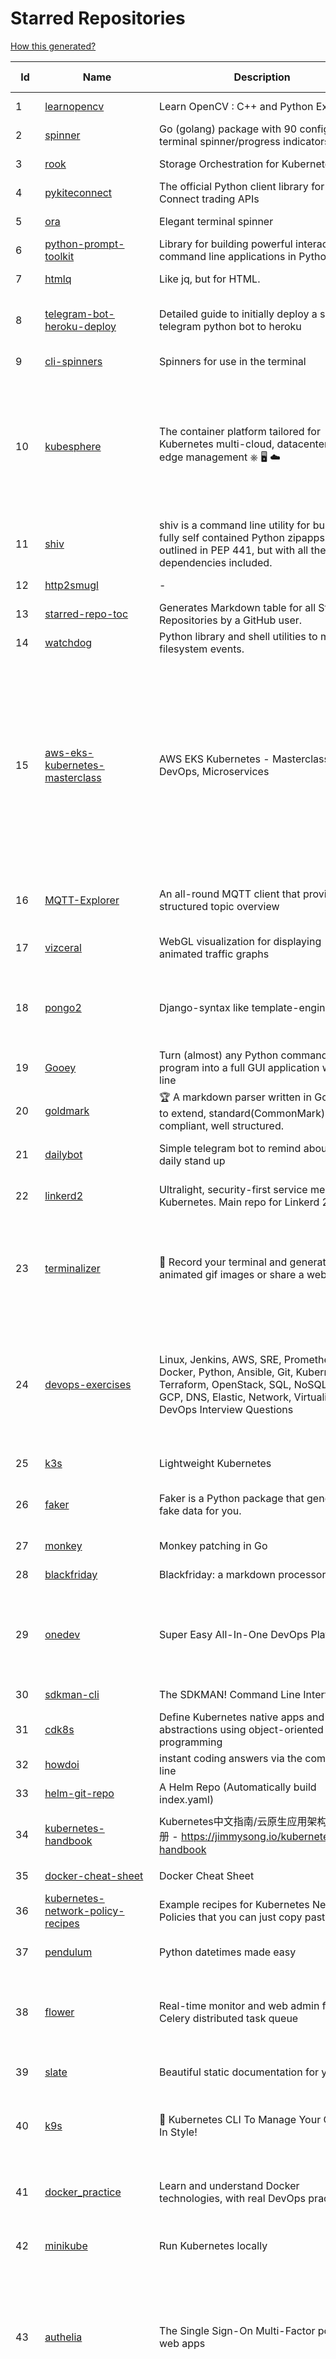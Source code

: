 # Starred Repositories  

[How this generated?](../master/USAGE.md)  

| Id 			| Name			| Description | Star Counts | Topics/Tags   | Last Updated 	|  
| ----------- | ----------- 	| ----------- | ----------- | ----------- 	| -----------   |  
|1|[learnopencv](https://github.com/spmallick/learnopencv.git)|Learn OpenCV  : C++ and Python Examples|15394||8-12-2021|  
|2|[spinner](https://github.com/briandowns/spinner.git)|Go (golang) package with 90 configurable terminal spinner/progress indicators.|1638||19-12-2021|  
|3|[rook](https://github.com/rook/rook.git)|Storage Orchestration for Kubernetes|9374||20-12-2021|  
|4|[pykiteconnect](https://github.com/zerodha/pykiteconnect.git)|The official Python client library for the Kite Connect trading APIs|625||3-12-2021|  
|5|[ora](https://github.com/sindresorhus/ora.git)|Elegant terminal spinner|7392||13-9-2021|  
|6|[python-prompt-toolkit](https://github.com/prompt-toolkit/python-prompt-toolkit.git)|Library for building powerful interactive command line applications in Python|7444||9-12-2021|  
|7|[htmlq](https://github.com/mgdm/htmlq.git)|Like jq, but for HTML.|5324||30-9-2021|  
|8|[telegram-bot-heroku-deploy](https://github.com/AnshumanFauzdar/telegram-bot-heroku-deploy.git)|Detailed guide to initially deploy a simple telegram python bot to heroku|28|heroku-app, telegram-bot, telegram, deploy, hacktoberfest|7-10-2020|  
|9|[cli-spinners](https://github.com/sindresorhus/cli-spinners.git)|Spinners for use in the terminal|1877||1-10-2021|  
|10|[kubesphere](https://github.com/kubesphere/kubesphere.git)|The container platform tailored for Kubernetes multi-cloud, datacenter, and edge management ⎈ 🖥 ☁️|8329|devops, container-management, k8s, cncf, cloud-native, servicemesh, kubesphere, kubernetes-platform-solution, kubernetes, jenkins, istio, observability, multi-cluster, hacktoberfest|13-12-2021|  
|11|[shiv](https://github.com/linkedin/shiv.git)|shiv is a command line utility for building fully self contained Python zipapps as outlined in PEP 441, but with all their dependencies included.|1340||18-11-2021|  
|12|[http2smugl](https://github.com/neex/http2smugl.git)|-|346||10-11-2021|  
|13|[starred-repo-toc](https://github.com/yks0000/starred-repo-toc.git)|Generates Markdown table for all Starred Repositories by a GitHub user.|4|starred-repositories, starred|21-12-2021|  
|14|[watchdog](https://github.com/gorakhargosh/watchdog.git)|Python library and shell utilities to monitor filesystem events.|5063||15-12-2021|  
|15|[aws-eks-kubernetes-masterclass](https://github.com/stacksimplify/aws-eks-kubernetes-masterclass.git)|AWS EKS Kubernetes - Masterclass   DevOps, Microservices|322|kubernetes, kubernetes-pods, kubernetes-deployment, kubernetes-services, kubernetes-secrets, aws-eks, aws-eks-cluster, aws-ebs, aws-rds, aws-alb, aws-alb-ingress-controller, aws-fargate, aws-codebuild, aws-codecommit, aws-codepipeline, fluentd, aws-cloudwatch, docker, yaml|16-5-2021|  
|16|[MQTT-Explorer](https://github.com/thomasnordquist/MQTT-Explorer.git)|An all-round MQTT client that provides a structured topic overview|1562|mqtt, mqtt-explorer, homeautomation, mqtt-client, mqtt-smarthome, mqtt-tool|11-8-2021|  
|17|[vizceral](https://github.com/Netflix/vizceral.git)|WebGL visualization for displaying animated traffic graphs|3870|graph, traffic, visualization, webgl, monitoring|20-7-2019|  
|18|[pongo2](https://github.com/flosch/pongo2.git)|Django-syntax like template-engine for Go|2112|template, go, django, template-engine, pongo2, templates, template-language, golang, golang-library|10-12-2021|  
|19|[Gooey](https://github.com/chriskiehl/Gooey.git)|Turn (almost) any Python command line program into a full GUI application with one line|15173||2-12-2021|  
|20|[goldmark](https://github.com/yuin/goldmark.git)|:trophy: A markdown parser written in Go. Easy to extend, standard(CommonMark) compliant, well structured.|1815|markdown, commonmark, golang, go|24-11-2021|  
|21|[dailybot](https://github.com/sapumar/dailybot.git)|Simple telegram bot to remind about the daily stand up|8|bot, daily-standup, standup-meetings, standup, standupbot|15-11-2019|  
|22|[linkerd2](https://github.com/linkerd/linkerd2.git)|Ultralight, security-first service mesh for Kubernetes. Main repo for Linkerd 2.x.|7892|service-mesh, rust, golang, kubernetes, linkerd, cloud-native|20-12-2021|  
|23|[terminalizer](https://github.com/faressoft/terminalizer.git)|🦄 Record your terminal and generate animated gif images or share a web player|12173|terminal, record, capture, shot, bash, powershell, gif, animated, generate, theme, colors, font, repeat, command-line, shell, zsh, bash-profile, render, tty, pty|18-4-2020|  
|24|[devops-exercises](https://github.com/bregman-arie/devops-exercises.git)|Linux, Jenkins, AWS, SRE, Prometheus, Docker, Python, Ansible, Git, Kubernetes, Terraform, OpenStack, SQL, NoSQL, Azure, GCP, DNS, Elastic, Network, Virtualization. DevOps Interview Questions|19870|devops, aws, linux, ansible, python, docker, prometheus, containers, git, kubernetes, interview, interview-questions, terraform, azure, openstack, sql, coding, sre, production-engineer|20-12-2021|  
|25|[k3s](https://github.com/k3s-io/k3s.git)|Lightweight Kubernetes|18663|kubernetes, k8s|20-12-2021|  
|26|[faker](https://github.com/joke2k/faker.git)|Faker is a Python package that generates fake data for you.|13405|python, fake, testing, dataset, fake-data, test-data, test-data-generator|7-12-2021|  
|27|[monkey](https://github.com/bouk/monkey.git)|Monkey patching in Go|2702||9-12-2019|  
|28|[blackfriday](https://github.com/russross/blackfriday.git)|Blackfriday: a markdown processor for Go|4843||27-10-2020|  
|29|[onedev](https://github.com/theonedev/onedev.git)|Super Easy All-In-One DevOps Platform|4959|git, devops, docker, kubernetes, continuous-integration, continuous-deployment, issue-tracker|21-12-2021|  
|30|[sdkman-cli](https://github.com/sdkman/sdkman-cli.git)|The SDKMAN! Command Line Interface|4394||6-12-2021|  
|31|[cdk8s](https://github.com/cdk8s-team/cdk8s.git)|Define Kubernetes native apps and abstractions using object-oriented programming|2701||21-12-2021|  
|32|[howdoi](https://github.com/gleitz/howdoi.git)|instant coding answers via the command line|9222||26-10-2021|  
|33|[helm-git-repo](https://github.com/yks0000/helm-git-repo.git)|A Helm Repo (Automatically build index.yaml)|1||6-4-2021|  
|34|[kubernetes-handbook](https://github.com/rootsongjc/kubernetes-handbook.git)|Kubernetes中文指南/云原生应用架构实践手册 -  https://jimmysong.io/kubernetes-handbook|9426|kubernetes, cloud-native, service-mesh, handbook, cncf, gitbook|17-12-2021|  
|35|[docker-cheat-sheet](https://github.com/wsargent/docker-cheat-sheet.git)|Docker Cheat Sheet|20504|docker, cheet-sheet|31-10-2021|  
|36|[kubernetes-network-policy-recipes](https://github.com/ahmetb/kubernetes-network-policy-recipes.git)|Example recipes for Kubernetes Network Policies that you can just copy paste|3682|kubernetes, networking, security|1-11-2021|  
|37|[pendulum](https://github.com/sdispater/pendulum.git)|Python datetimes made easy|4639|python, datetime, date, time, python3, timezones|19-10-2021|  
|38|[flower](https://github.com/mher/flower.git)|Real-time monitor and web admin for Celery distributed task queue|5038|celery, task-queue, monitoring, administration, workers, rabbitmq, redis, python, asynchronous|25-11-2021|  
|39|[slate](https://github.com/slatedocs/slate.git)|Beautiful static documentation for your API|33450|slate, api-documentation, api, static-site-generator|15-12-2021|  
|40|[k9s](https://github.com/derailed/k9s.git)|🐶 Kubernetes CLI To Manage Your Clusters In Style!|14611|k9s, kubernetes, kubernetes-cli, kubernetes-clusters, k8s, k8s-cluster, go, golang|17-12-2021|  
|41|[docker_practice](https://github.com/yeasy/docker_practice.git)|Learn and understand Docker technologies, with real DevOps practice!|19783|docker, book, cloud-computing, container, kubernetes, swarm, mesos, spark, devops, linux|1-12-2021|  
|42|[minikube](https://github.com/kubernetes/minikube.git)|Run Kubernetes locally|22687|minikube, kubernetes, cluster, containers, go, cncf|20-12-2021|  
|43|[authelia](https://github.com/authelia/authelia.git)|The Single Sign-On Multi-Factor portal for web apps|11100|totp, u2f, ldap, nginx, sso-authentication, yubikey, two-factor-authentication, docker, cookie, kubernetes, sso, multifactor, push-notifications, traefik, mfa, two-factor, authentication, security, golang, 2fa|21-12-2021|  
|44|[tv](https://github.com/alexhallam/tv.git)|📺(tv) Tidy Viewer is a cross-platform CLI csv pretty printer that uses column styling to maximize viewer enjoyment.|1342|cli, terminal, csv, pretty-printer, pretty-print, command-line-tool, data-science, rust, command-line, tabular-data, tibble, dataframe, datatable, csv-viewer, csv-visualization, csv-pretty-print, csv-cat, column, csv-column, hacktoberfest|20-11-2021|  
|45|[charts](https://github.com/helm/charts.git)|⚠️(OBSOLETE) Curated applications for Kubernetes|15319|kubernetes, charts, helm|24-5-2021|  
|46|[iris](https://github.com/kataras/iris.git)|The fastest HTTP/2 Go Web Framework. AWS Lambda, gRPC, MVC, Unique Router, Websockets, Sessions, Test suite, Dependency Injection and more. A true successor of expressjs and laravel   谢谢 https://github.com/kataras/iris/issues/1329  |21599|go, framework, server, middleware, router, performance, iris, web-framework, mvc, golang, expressjs, laravel|18-12-2021|  
|47|[helmfile](https://github.com/roboll/helmfile.git)|Deploy Kubernetes Helm Charts|3596|kubernetes, helm, chart|21-12-2021|  
|48|[seaweedfs](https://github.com/chrislusf/seaweedfs.git)|SeaweedFS is a fast distributed storage system for blobs, objects, files, and data lake, for billions of files! Blob store has O(1) disk seek, cloud tiering. Filer supports Cloud Drive, cross-DC active-active replication, Kubernetes, POSIX FUSE mount, S3 API, S3 Gateway, Hadoop, WebDAV, encryption, Erasure Coding.|13401|distributed-storage, distributed-systems, s3, hdfs, fuse, distributed-file-system, hadoop-hdfs, posix, tiered-file-system, kubernetes, replication, object-storage, s3-storage, seaweedfs, erasure-coding, blob-storage, cloud-drive|20-12-2021|  
|49|[guacamole-server](https://github.com/apache/guacamole-server.git)|Mirror of Apache Guacamole Server|1933|guacamole, c, network-client, java, network-server, javascript|20-12-2021|  
|50|[sqlc](https://github.com/kyleconroy/sqlc.git)|Generate type-safe code from SQL|4569|go, postgresql, sql, orm, code-generator, mysql, python, kotlin|21-12-2021|  
|51|[dotfiles](https://github.com/bbkane/dotfiles.git)|Configs for apps I care about|19|dotfiles, zsh, neovim, vscode, git, sqlite, sqlite3|24-11-2021|  
|52|[lens](https://github.com/lensapp/lens.git)|Lens - The way the world runs Kubernetes|16474|kubernetes, kubernetes-ui, kubernetes-dashboard, cloud-native, devops, containers|20-12-2021|  
|53|[terraform-cdk](https://github.com/hashicorp/terraform-cdk.git)|Define infrastructure resources using programming constructs and provision them using HashiCorp Terraform|3030|terraform, cdk, cdktf|16-12-2021|  
|54|[kind](https://github.com/kubernetes-sigs/kind.git)|Kubernetes IN Docker - local clusters for testing Kubernetes|8942|k8s-sig-testing, kubernetes, kubeadm, golang, docker, podman|17-12-2021|  
|55|[google-maps-services-python](https://github.com/googlemaps/google-maps-services-python.git)|Python client library for Google Maps API Web Services|3443|python, client-library|1-10-2021|  
|56|[kubewatch](https://github.com/bitnami-labs/kubewatch.git)|Watch k8s events and trigger Handlers|2288|golang, kubernetes, slack|10-9-2020|  
|57|[halo](https://github.com/manrajgrover/halo.git)|💫 Beautiful spinners for terminal, IPython and Jupyter|2531|halo, spinner, python, jupyter, ora, ipython, async|9-11-2020|  
|58|[ecs-refarch-service-discovery](https://github.com/awslabs/ecs-refarch-service-discovery.git)|An EC2 Container Service Reference Architecture for providing Service Discovery to containers using CloudWatch Events, Lambda and Route 53 private hosted zones. |436||25-7-2016|  
|59|[skaffold](https://github.com/GoogleContainerTools/skaffold.git)|Easy and Repeatable Kubernetes Development|12252|kubernetes, developer-tools, docker, containers|15-12-2021|  
|60|[dapr](https://github.com/dapr/dapr.git)|Dapr is a portable, event-driven, runtime for building distributed applications across cloud and edge.|16297|microservices, microservice, kubernetes, sidecar, state-management, event-driven, pubsub, serverless, containers|17-12-2021|  
|61|[cilium](https://github.com/cilium/cilium.git)|eBPF-based Networking, Security, and Observability|10296|containers, bpf, security, kubernetes, kubernetes-networking, cni, kernel, loadbalancing, monitoring, troubleshooting, xdp, ebpf, k8s, observability, networking|20-12-2021|  
|62|[dokku](https://github.com/dokku/dokku.git)|A docker-powered PaaS that helps you build and manage the lifecycle of applications|22156|dokku, paas, heroku, docker, kubernetes, nomad, containers, buildpack, devops|15-12-2021|  
|63|[haproxy](https://github.com/haproxy/haproxy.git)|HAProxy Load Balancer's development branch (mirror of git.haproxy.org)|2466|haproxy, load-balancer, reverse-proxy, proxy, http, http2, cache, fastcgi, high-availability, https, ipv6, proxy-protocol, ddos-mitigation, tls13, high-performance, caching|20-12-2021|  
|64|[python-container](https://github.com/googleapis/python-container.git)|-|24||19-11-2021|  
|65|[terrascan](https://github.com/accurics/terrascan.git)|Detect compliance and security violations across Infrastructure as Code to mitigate risk before provisioning cloud native infrastructure.|2693|security-tools, infrastructure-as-code, devsecops, devops, security, terraform, aws, cloudsecurity, cloud-security, terrascan, infrastructure, security-violations, architecture, kubernetes, iac, sast, azure-security, aws-security, gcp-security, scans|10-12-2021|  
|66|[opengrok](https://github.com/oracle/opengrok.git)|OpenGrok is a fast and usable source code search and cross reference engine, written in Java|3454|opengrok, java, source, code, search, engine|20-12-2021|  
|67|[arrow](https://github.com/arrow-py/arrow.git)|Better dates & times for Python|7686|python, arrow, datetime, date, time, timestamp, timezones, hacktoberfest|18-12-2021|  
|68|[ingress-nginx](https://github.com/kubernetes/ingress-nginx.git)|NGINX Ingress Controller for Kubernetes|11745|ingress-controller, kubernetes, nginx|15-12-2021|  
|69|[influxdb](https://github.com/influxdata/influxdb.git)|Scalable datastore for metrics, events, and real-time analytics|22584|influxdb, monitoring, database, time-series, metrics, go, react|21-12-2021|  
|70|[teleport](https://github.com/gravitational/teleport.git)|Certificate authority and access plane for SSH, Kubernetes, web apps, databases and desktops|10614|ssh, go, bastion, teleport-binaries, certificate, golang, cluster, teleport, firewall, security, jumpserver, rbac, audit, pam, kubernetes, kubernetes-access, firewalls, database-access, postgres, rdp|21-12-2021|  
|71|[github1s](https://github.com/conwnet/github1s.git)|One second to read GitHub code with VS Code.|20443|hacktoberfest||  
|72|[containerd](https://github.com/containerd/containerd.git)|An open and reliable container runtime|9962|containerd, oci, containers, docker, cncf, cri, kubernetes, hacktoberfest|20-12-2021|  
|73|[bcc](https://github.com/iovisor/bcc.git)|BCC - Tools for BPF-based Linux IO analysis, networking, monitoring, and more|13201||21-12-2021|  
|74|[Reloader](https://github.com/stakater/Reloader.git)|A Kubernetes controller to watch changes in ConfigMap and Secrets and do rolling upgrades on Pods with their associated Deployment, StatefulSet, DaemonSet and DeploymentConfig – [✩Star] if you're using it!|2935|kubernetes, openshift, configmap, secrets, pods, deployments, daemonset, statefulsets, k8s, watch-changes, deploymentconfigs|8-11-2021|  
|75|[pytest](https://github.com/pytest-dev/pytest.git)|The pytest framework makes it easy to write small tests, yet scales to support complex functional testing|8058|unit-testing, test, testing, python, hacktoberfest|16-12-2021|  
|76|[awesome-pentest](https://github.com/enaqx/awesome-pentest.git)|A collection of awesome penetration testing resources, tools and other shiny things|15200|awesome, awesome-list|3-11-2021|  
|77|[doitlive](https://github.com/sloria/doitlive.git)|Because sometimes you need to do it live|3073|command-line, presentations, python, live-coding, cli, click, bash, zsh, ipython, script, hacktoberfest|24-5-2021|  
|78|[awesome-macos-command-line](https://github.com/herrbischoff/awesome-macos-command-line.git)|Use your macOS terminal shell to do awesome things.|25620|macos, macosx, shell, terminal, awesome-list, awesome, list|2-9-2021|  
|79|[rest.li](https://github.com/linkedin/rest.li.git)|Rest.li is a REST+JSON framework for building robust, scalable service architectures using dynamic discovery and simple asynchronous APIs.|2164||10-12-2021|  
|80|[kubespray](https://github.com/kubernetes-sigs/kubespray.git)|Deploy a Production Ready Kubernetes Cluster|11595|kubernetes-cluster, ansible, kubernetes, high-availability, bare-metal, gce, aws, kubespray, k8s-sig-cluster-lifecycle, hacktoberfest|20-12-2021|  
|81|[zuul](https://github.com/Netflix/zuul.git)|Zuul is a gateway service that provides dynamic routing, monitoring, resiliency, security, and more.|11582||17-12-2021|  
|82|[flamethrower](https://github.com/DNS-OARC/flamethrower.git)|a DNS performance and functional testing utility supporting UDP, TCP, DoT and DoH (by @ns1labs)|239|dns, performance, functional-testing|20-9-2021|  
|83|[minio](https://github.com/minio/minio.git)|High Performance, Kubernetes Native Object Storage|30721|go, storage, cloud, s3, objectstorage, cloudstorage, amazon-s3, cloudnative|21-12-2021|  
|84|[yaspin](https://github.com/pavdmyt/yaspin.git)|A lightweight terminal spinner for Python with safe pipes and redirects 🎁|487|spinner, terminal, cli-utilities, python, loader, unix, easy-to-use, python-library, awesome, console, cli, utilities|14-11-2021|  
|85|[kops](https://github.com/kubernetes/kops.git)|Kubernetes Operations (kops) - Production Grade K8s Installation, Upgrades, and Management|13607|kubernetes, go, cncf, containers, kops|21-12-2021|  
|86|[boundary](https://github.com/hashicorp/boundary.git)|Boundary enables identity-based access management for dynamic infrastructure. |3112|hashicorp, security, zero-trust, hacktoberfest|18-12-2021|  
|87|[project-layout](https://github.com/golang-standards/project-layout.git)|Standard Go Project Layout|28327|go, golang, project-template, standards, project-structure|22-8-2021|  
|88|[go-github](https://github.com/google/go-github.git)|Go library for accessing the GitHub API|7989|go, github-api|16-12-2021|  
|89|[kustomize](https://github.com/kubernetes-sigs/kustomize.git)|Customization of kubernetes YAML configurations|7891|k8s-sig-cli, hacktoberfest|21-12-2021|  
|90|[microservices-demo](https://github.com/GoogleCloudPlatform/microservices-demo.git)|Sample cloud-native application with 10 microservices showcasing Kubernetes, Istio, gRPC and OpenCensus.|11372|kubernetes, grpc, istio, opencensus, gke, skaffold, sample-application, google-cloud|20-12-2021|  
|91|[forcediphttpsadapter](https://github.com/Roadmaster/forcediphttpsadapter.git)|A requests TransportAdapter allowing to force a specific IP for HTTPS connections.|36||1-11-2021|  
|92|[gitops-engine](https://github.com/argoproj/gitops-engine.git)|Democratizing GitOps|1245|gitops, kubernetes, continuous-deployment|23-11-2021|  
|93|[kubeflow](https://github.com/kubeflow/kubeflow.git)|Machine Learning Toolkit for Kubernetes|11035|ml, kubernetes, minikube, tensorflow, notebook, google-kubernetes-engine, jupyter, machine-learning, kubeflow|16-12-2021|  
|94|[awesome-cheatsheets](https://github.com/LeCoupa/awesome-cheatsheets.git)|👩‍💻👨‍💻 Awesome cheatsheets for popular programming languages, frameworks and development tools. They include everything you should know in one single file.|26015|cheatsheets, javascript, bash, nodejs, cheatsheet, database, language, frontend, backend, feathersjs, redis, vuejs, vim, django, programming-language, xcode, php, docker, kubernetes, sailsjs|18-12-2021|  
|95|[netdata](https://github.com/netdata/netdata.git)|Real-time performance monitoring, done right! https://www.netdata.cloud|57076|monitoring, iot, notifications, docker, statsd, kubernetes, cncf, prometheus, containers, netdata, analytics, devops, time-series, observability, alerting, graphing, influxdb, grafana, graphite, dashboard|20-12-2021|  
|96|[boulder](https://github.com/letsencrypt/boulder.git)|An ACME-based certificate authority, written in Go. |4094|boulder, go, acme, certificate-authority, tls, lets-encrypt, ca, pki, rfc8555|20-12-2021|  
|97|[wait-for-it](https://github.com/vishnubob/wait-for-it.git)|Pure bash script to test and wait on the availability of a TCP host and port|7225||22-8-2020|  
|98|[jsonnet](https://github.com/google/jsonnet.git)|Jsonnet - The data templating language|5258|jsonnet, configuration, config, functional, json|2-12-2021|  
|99|[gotty](https://github.com/sorenisanerd/gotty.git)|Share your terminal as a web application|1462||4-7-2021|  
|100|[aws-eks-best-practices](https://github.com/aws/aws-eks-best-practices.git)|A best practices guide for day 2 operations, including operational excellence, security, reliability, performance efficiency, and cost optimization.|743||2-12-2021|  
|101|[azure-cli](https://github.com/Azure/azure-cli.git)|Azure Command-Line Interface|2864|azure, azure-cli, cloud|21-12-2021|  
|102|[hub](https://github.com/github/hub.git)|A command-line tool that makes git easier to use with GitHub.|21421|go, homebrew, git, github-api, pull-request|4-9-2021|  
|103|[portainer](https://github.com/portainer/portainer.git)|Making Docker and Kubernetes management easy.|20437|docker, docker-swarm, ui, docker-deployment, docker-compose, docker-container, docker-image, portainer, docker-ui, dockerfile, moby, hacktoberfest, kubernetes|21-12-2021|  
|104|[gods](https://github.com/emirpasic/gods.git)|GoDS (Go Data Structures). Containers (Sets, Lists, Stacks, Maps, Trees), Sets (HashSet, TreeSet, LinkedHashSet), Lists (ArrayList, SinglyLinkedList, DoublyLinkedList), Stacks (LinkedListStack, ArrayStack), Maps (HashMap, TreeMap, HashBidiMap, TreeBidiMap, LinkedHashMap), Trees (RedBlackTree, AVLTree, BTree, BinaryHeap), Comparators, Iterators, Enumerables, Sort, JSON|10888|go, golang, data-structure, map, tree, set, list, stack, iterator, enumerable, sort, avl-tree, red-black-tree, b-tree, binary-heap|18-11-2020|  
|105|[cloud-custodian](https://github.com/cloud-custodian/cloud-custodian.git)|Rules engine for cloud security, cost optimization, and governance, DSL in yaml for policies to query, filter, and take actions on resources|3928|aws, compliance, cloud, rules-engine, cloud-computing, management, serverless, lambda, gcp, azure|7-12-2021|  
|106|[vscode](https://github.com/microsoft/vscode.git)|Visual Studio Code|125511|editor, electron, visual-studio-code, typescript, microsoft|21-12-2021|  
|107|[cheat.sh](https://github.com/chubin/cheat.sh.git)|the only cheat sheet you need|27808|cheatsheet, curl, terminal, command-line, cli, examples, documentation, help, tldr, hacktoberfest2021||  
|108|[microsoft-authentication-library-for-python](https://github.com/AzureAD/microsoft-authentication-library-for-python.git)|Microsoft Authentication Library (MSAL) for Python makes it easy to authenticate to Azure Active Directory. These documented APIs are stable https://msal-python.readthedocs.io. If you have questions but do not have a github account, ask your questions on Stackoverflow with tag "msal" + "python".|339|msal-python, azure, sdks, microsoft-identity-platform|11-12-2021|  
|109|[engineering-blogs](https://github.com/kilimchoi/engineering-blogs.git)|A curated list of engineering blogs|20612|engineering-blogs, tech, programming-blogs, software-development, lists|2-7-2021|  
|110|[nativefier](https://github.com/nativefier/nativefier.git)|Make any web page a desktop application|29366|nodejs, electron, linux, windows, macos, desktop-application|7-12-2021|  
|111|[crouton](https://github.com/dnschneid/crouton.git)|Chromium OS Universal Chroot Environment|7946|chroot, shell, crouton, minecraft, ubuntu, debian, kali, linux, chromeos|8-9-2021|  
|112|[iris](https://github.com/linkedin/iris.git)|Iris is a highly configurable and flexible service for paging and messaging.|640|paging, escalation, messaging, automation||  
|113|[python-cheatsheet](https://github.com/gto76/python-cheatsheet.git)|Comprehensive Python Cheatsheet|26041|cheatsheet, python, reference, python-cheatsheet|17-12-2021|  
|114|[logrus](https://github.com/sirupsen/logrus.git)|Structured, pluggable logging for Go.|19484|logging, logrus, go|12-9-2021|  
|115|[flux](https://github.com/fluxcd/flux.git)|Successor: https://github.com/fluxcd/flux2 — The GitOps Kubernetes operator|6687|kubernetes, gitops, continuous-deployment, continuous-delivery, helm, kustomize, monitoring|8-12-2021|  
|116|[go-restful](https://github.com/emicklei/go-restful.git)|package for building REST-style Web Services using Go|4313|rest, go, customizable, routing, openapi|5-12-2021|  
|117|[gitignore](https://github.com/github/gitignore.git)|A collection of useful .gitignore templates|127465|gitignore, git||  
|118|[awesome-macOS](https://github.com/iCHAIT/awesome-macOS.git)|  A curated list of awesome applications, softwares, tools and shiny things for macOS.|12569|macos, mac, awesome-list, apple, awesome-lists, awesome, list|28-11-2021|  
|119|[grex](https://github.com/pemistahl/grex.git)|A command-line tool and library for generating regular expressions from user-provided test cases|4852|command-line-tool, tool, regex, regexp, regex-pattern, regular-expression, regular-expressions, rust, cli, rust-cli, terminal, rust-library, rust-crate|15-9-2021|  
|120|[dive](https://github.com/wagoodman/dive.git)|A tool for exploring each layer in a docker image|28985|docker, docker-image, inspector, explorer, cli, tui|2-7-2021|  
|121|[rich](https://github.com/willmcgugan/rich.git)|Rich is a Python library for rich text and beautiful formatting in the terminal.|31695|python, python3, python-library, terminal, terminal-color, markdown, tables, syntax-highlighting, ansi-colors, progress-bar-python, progress-bar, traceback, rich, tracebacks-rich, emoji||  
|122|[nocode](https://github.com/kelseyhightower/nocode.git)|The best way to write secure and reliable applications. Write nothing; deploy nowhere.|50778||21-1-2020|  
|123|[interactive-coding-challenges](https://github.com/donnemartin/interactive-coding-challenges.git)|120+ interactive Python coding interview challenges (algorithms and data structures).  Includes Anki flashcards.|24325|python, algorithm, data-structure, development, programming, coding, interview, interview-questions, interview-practice, competitive-programming|5-8-2020|  
|124|[pre-commit-terraform](https://github.com/antonbabenko/pre-commit-terraform.git)|pre-commit git hooks to take care of Terraform configurations|1429|git-hooks, terraform, code-style, hooks, pre-commit, automation|18-12-2021|  
|125|[cost-model](https://github.com/kubecost/cost-model.git)|Cross-cloud cost allocation models for Kubernetes workloads|1647|kubernetes, kubecost|18-12-2021|  
|126|[the-book-of-secret-knowledge](https://github.com/trimstray/the-book-of-secret-knowledge.git)|A collection of inspiring lists, manuals, cheatsheets, blogs, hacks, one-liners, cli/web tools and more.|55723|awesome, awesome-list, lists, manuals, resources, howtos, hacks, search-engines, one-liners, cheatsheets, guidelines, sysops, devops, pentesters, security-researchers, linux, bsd, security, hacking|18-8-2021|  
|127|[envoy](https://github.com/envoyproxy/envoy.git)|Cloud-native high-performance edge/middle/service proxy|18561|cats, rocket-ships, cars, more-cats, cats-over-dogs, nanoservices, corgis, cncf||  
|128|[python-patterns](https://github.com/faif/python-patterns.git)|A collection of design patterns/idioms in Python|29874|python, idioms, design-patterns||  
|129|[awesome-awesomeness](https://github.com/bayandin/awesome-awesomeness.git)|A curated list of awesome awesomeness|28321|||  
|130|[terraform-switcher](https://github.com/warrensbox/terraform-switcher.git)|A command line tool to switch between different versions of terraform  (install with homebrew and more)|794|terraform, go, golang|29-11-2021|  
|131|[clair](https://github.com/quay/clair.git)|Vulnerability Static Analysis for Containers|8361|containers, static-analysis, go, kubernetes, docker, oci, oci-image, vulnerabilities, clair||  
|132|[coreutils](https://github.com/uutils/coreutils.git)|Cross-platform Rust rewrite of the GNU coreutils|9633|rust, coreutils, gnu-coreutils, busybox, cross-platform, command-line-tool||  
|133|[ksonnet](https://github.com/ksonnet/ksonnet.git)|A CLI-supported framework that streamlines writing and deployment of Kubernetes configurations to multiple clusters.|1152||5-2-2019|  
|134|[Python-Sample-Application](https://github.com/uber/Python-Sample-Application.git)|-|351||9-3-2015|  
|135|[wtfpython](https://github.com/satwikkansal/wtfpython.git)|What the f*ck Python? 😱|27778|python, wats, snippets, wtf, gotchas, documentation, pitfalls, interview-questions, python-interview-questions|30-10-2021|  
|136|[ntopng](https://github.com/ntop/ntopng.git)|Web-based Traffic and Security Network Traffic Monitoring|4319|ntopng, realtime, network, sflow, ipfix, traffic-monitoring, packet-analyser, packet-processing, netflow, snmp, ebpf, docker, kubernetes|20-12-2021|  
|137|[python-slack-sdk](https://github.com/slackapi/python-slack-sdk.git)|Slack Developer Kit for Python|3309|python, slack, slackapi, asyncio, aiohttp-client, aiohttp, websockets, websocket, websocket-client, socket-mode|14-12-2021|  
|138|[awesome-gcp-certifications](https://github.com/sathishvj/awesome-gcp-certifications.git)|Google Cloud Platform Certification resources.|2147|google-cloud-platform, certification, gcp, cloud|12-10-2021|  
|139|[behave](https://github.com/behave/behave.git)|BDD, Python style.|2489||20-9-2021|  
|140|[awesome-sre](https://github.com/dastergon/awesome-sre.git)|A curated list of Site Reliability and Production Engineering resources.|7696|site-reliability-engineering, production, availability, monitoring, post-mortem, reliability-engineering, capacity-planning, service-level-agreement, scalability, reliability, alerting, on-call, site-reliability, postmortem, incident-response, sre, awesome, awesome-list, devops, list|19-12-2021|  
|141|[vegeta](https://github.com/tsenart/vegeta.git)|HTTP load testing tool and library. It's over 9000!|18787|load-testing, go, benchmarking, http|11-10-2020|  
|142|[kube2iam](https://github.com/jtblin/kube2iam.git)|kube2iam  provides different AWS IAM roles for pods running on Kubernetes|1774|kubernetes, aws|10-3-2021|  
|143|[gitbook](https://github.com/GitbookIO/gitbook.git)|📝 Modern documentation format and toolchain using Git and Markdown|24280||27-12-2018|  
|144|[awless](https://github.com/wallix/awless.git)|A Mighty CLI for AWS|4821|aws, cli, cloud, aws-cli, cloud-management, awless, golang, devops, devops-tools|10-12-2018|  
|145|[katib](https://github.com/kubeflow/katib.git)|Repository for hyperparameter tuning|1115|||  
|146|[awesome-algorithms](https://github.com/tayllan/awesome-algorithms.git)|A curated list of awesome places to learn and/or practice algorithms.|10587||7-7-2021|  
|147|[http-api-design](https://github.com/interagent/http-api-design.git)|HTTP API design guide extracted from work on the Heroku Platform API|13521|||  
|148|[ipython](https://github.com/ipython/ipython.git)|Official repository for IPython itself. Other repos in the IPython organization contain things like the website, documentation builds, etc.|15109|ipython, jupyter, data-science, notebook, python, repl, closember, hacktoberfest||  
|149|[mycli](https://github.com/dbcli/mycli.git)|A Terminal Client for MySQL with AutoCompletion and Syntax Highlighting.|10063||9-5-2021|  
|150|[wrk](https://github.com/wg/wrk.git)|Modern HTTP benchmarking tool|30856||7-2-2021|  
|151|[benten](https://github.com/intuit/benten.git)|Chatbot Development Framework (with Slack integration for Jira and Jenkins)|125||31-3-2021|  
|152|[cert-manager](https://github.com/jetstack/cert-manager.git)|Automatically provision and manage TLS certificates in Kubernetes|8159|kubernetes, letsencrypt, tls, certificate, crd, hacktoberfest||  
|153|[machine](https://github.com/docker/machine.git)|Machine management for a container-centric world|6477|||  
|154|[learn-python](https://github.com/trekhleb/learn-python.git)|📚 Playground and cheatsheet for learning Python. Collection of Python scripts that are split by topics and contain code examples with explanations.|11482|python, python3, learning, programming-language, learning-python, learning-by-doing|28-10-2021|  
|155|[mkcert](https://github.com/FiloSottile/mkcert.git)|A simple zero-config tool to make locally trusted development certificates with any names you'd like.|33042|https, tls, certificates, local-development, localhost, root-ca, macos, linux, windows, ios, firefox, chrome|13-2-2021|  
|156|[my-mac-os](https://github.com/nikitavoloboev/my-mac-os.git)|List of applications and tools that make my macOS experience even more amazing|18338|macos, curated, alfred, macros, personal, applications, karabiner, mac-setup, ios, nix, awesome|27-8-2021|  
|157|[wtf](https://github.com/wtfutil/wtf.git)|The personal information dashboard for your terminal|12978||8-12-2021|  
|158|[sanic-prometheus](https://github.com/dkruchinin/sanic-prometheus.git)|Prometheus metrics for Sanic,  an async python web server|67|python, prometheus, sanic, monitoring|12-10-2020|  
|159|[ultimate-go](https://github.com/hoanhan101/ultimate-go.git)|The Ultimate Go Study Guide|14662|golang, computer-systems, programming, ebook, study-guide|17-9-2021|  
|160|[processhacker](https://github.com/processhacker/processhacker.git)|A free, powerful, multi-purpose tool that helps you monitor system resources, debug software and detect malware.|6299||20-12-2021|  
|161|[duf](https://github.com/muesli/duf.git)|Disk Usage/Free Utility - a better 'df' alternative|7250|hacktoberfest, disk-space, disk-usage, df, linux, macos, freebsd, openbsd, windows, user-friendly|20-12-2021|  
|162|[snyk](https://github.com/snyk/snyk.git)|Snyk CLI scans and monitors your projects for security vulnerabilities.|3650||20-12-2021|  
|163|[stern](https://github.com/wercker/stern.git)|⎈ Multi pod and container log tailing for Kubernetes|5619||5-7-2019|  
|164|[flask](https://github.com/pallets/flask.git)|The Python micro framework for building web applications.|57424|python, flask, wsgi, web-framework, werkzeug, jinja, pallets||  
|165|[python-concurrency](https://github.com/volker48/python-concurrency.git)|Code examples from my toptal engineering blog article|138|python, python-concurrency, asyncio, multiprocessing|1-3-2021|  
|166|[labs](https://github.com/docker/labs.git)|This is a collection of tutorials for learning how to use Docker with various tools. Contributions welcome.|10447|docker-tutorial, lab, swarm, docker, docker-compose, swarm-mode, orchestration, windows, dotnet, java, security, containers||  
|167|[python-fire](https://github.com/google/python-fire.git)|Python Fire is a library for automatically generating command line interfaces (CLIs) from absolutely any Python object.|20509|python, cli|17-6-2021|  
|168|[awesome-readme](https://github.com/matiassingers/awesome-readme.git)|A curated list of awesome READMEs|10906||13-12-2021|  
|169|[resume.github.com](https://github.com/resume/resume.github.com.git)|Resumes generated using the GitHub informations|50383||5-8-2016|  
|170|[awesome-kubernetes](https://github.com/ramitsurana/awesome-kubernetes.git)|A curated list for awesome kubernetes sources :ship::tada:|12309|kubernetes, minikube, meetup, resource, kubernetes-sources, google-cloud, kubernetes-cluster, deploy-kubernetes, aws, enterprise-kubernetes-products, monitoring-kubernetes, azure, schedule, google-kubernetes, docker, cloud-providers, books, machine-learning||  
|171|[tldr](https://github.com/tldr-pages/tldr.git)|📚 Collaborative cheatsheets for console commands|36447|shell, man-page, tldr, manpages, documentation, cheatsheets, terminal, command-line, console, examples, help, manual, hacktoberfest||  
|172|[awesome-scalability](https://github.com/binhnguyennus/awesome-scalability.git)|The Patterns of Scalable, Reliable, and Performant Large-Scale Systems|36718||12-12-2021|  
|173|[yq](https://github.com/mikefarah/yq.git)|yq is a portable command-line YAML processor|4729||21-12-2021|  
|174|[azure-sdk-for-python](https://github.com/Azure/azure-sdk-for-python.git)|This repository is for active development of the Azure SDK for Python. For consumers of the SDK we recommend visiting our public developer docs at https://docs.microsoft.com/python/azure/ or our versioned developer docs at https://azure.github.io/azure-sdk-for-python. |2323||21-12-2021|  
|175|[prometheus](https://github.com/prometheus/prometheus.git)|The Prometheus monitoring system and time series database.|40121|monitoring, metrics, alerting, graphing, time-series, prometheus, hacktoberfest||  
|176|[viper](https://github.com/spf13/viper.git)|Go configuration with fangs|17696||15-12-2021|  
|177|[awesome-machine-learning](https://github.com/josephmisiti/awesome-machine-learning.git)|A curated list of awesome Machine Learning frameworks, libraries and software.|52141||7-12-2021|  
|178|[ssl-cert-check](https://github.com/Matty9191/ssl-cert-check.git)|Send notifications when SSL certificates are about to expire.|516||29-9-2021|  
|179|[osquery](https://github.com/osquery/osquery.git)|SQL powered operating system instrumentation, monitoring, and analytics.|18482|security, monitoring, intrusion-detection, sql, hacktoberfest|16-12-2021|  
|180|[faas](https://github.com/openfaas/faas.git)|OpenFaaS - Serverless Functions Made Simple|20830|functions-as-a-service, functions, lambda, serverless, prometheus, kubernetes, k8s, serverless-functions, paas, gitops, faas, docker, golang, nodejs|8-12-2021|  
|181|[fastapi](https://github.com/tiangolo/fastapi.git)|FastAPI framework, high performance, easy to learn, fast to code, ready for production|39723|python, json, swagger-ui, redoc, starlette, openapi, api, openapi3, framework, async, asyncio, uvicorn, python3, python-types, pydantic, json-schema, fastapi, swagger, rest, web|12-12-2021|  
|182|[dockerfiles](https://github.com/jessfraz/dockerfiles.git)|Various Dockerfiles I use on the desktop and on servers.|12216|dockerfiles, bash, docker, dockerfile, linux, shell, containers||  
|183|[keras-yolo2](https://github.com/experiencor/keras-yolo2.git)|Easy training on custom dataset. Various backends (MobileNet and SqueezeNet) supported. A YOLO demo to detect raccoon run entirely in brower is accessible at https://git.io/vF7vI (not on Windows).|1693|convolutional-networks, deep-learning, yolo2, realtime, regression|31-12-2019|  
|184|[vector](https://github.com/Netflix/vector.git)|Vector is an on-host performance monitoring framework which exposes hand picked high resolution metrics to every engineer’s browser.|3576||10-10-2020|  
|185|[chef](https://github.com/chef/chef.git)|Chef Infra, a powerful automation platform that transforms infrastructure into code automating how infrastructure is configured, deployed and managed across any environment, at any scale|6766|chef, devops, cfgmgt, infrastructure, automation, deployment, hacktoberfest|21-12-2021|  
|186|[examples](https://github.com/kubernetes/examples.git)|Kubernetes application example tutorials|4648|||  
|187|[typing](https://github.com/python/typing.git)|Python static typing home. Contains the source for typing_extensions and the documentation. Also hosts a user help forum.|1087|python, types, typing, static-typing, gradual-typing|17-12-2021|  
|188|[aws-cli](https://github.com/aws/aws-cli.git)|Universal Command Line Interface for Amazon Web Services|11806|aws, cloud, aws-cli, cloud-management|20-12-2021|  
|189|[the-art-of-command-line](https://github.com/jlevy/the-art-of-command-line.git)|Master the command line, in one page|100533|bash, unix, documentation, linux, macos, windows|7-9-2020|  
|190|[rancher](https://github.com/rancher/rancher.git)|Complete container management platform|18199|rancher, docker, kubernetes, orchestration, cattle, containers||  
|191|[azure4everyone-samples](https://github.com/MarczakIO/azure4everyone-samples.git)|-|147||5-1-2021|  
|192|[thefuck](https://github.com/nvbn/thefuck.git)|Magnificent app which corrects your previous console command.|65176|python, shell||  
|193|[Depix](https://github.com/beurtschipper/Depix.git)|Recovers passwords from pixelized screenshots|20982||3-10-2021|  
|194|[dashboard](https://github.com/kubernetes/dashboard.git)|General-purpose web UI for Kubernetes clusters|10556|||  
|195|[professional-services](https://github.com/GoogleCloudPlatform/professional-services.git)|Common solutions and tools developed by Google Cloud's Professional Services team|1925|google-cloud-platform, google-cloud-dataflow, google-cloud-ml, google-cloud-compute, gke, bigquery, solutions, tools, examples||  
|196|[diagrams](https://github.com/mingrammer/diagrams.git)|:art: Diagram as Code for prototyping cloud system architectures|15769|diagram, diagram-as-code, architecture, graphviz|21-8-2021|  
|197|[fd](https://github.com/sharkdp/fd.git)|A simple, fast and user-friendly alternative to 'find'|19882|command-line, tool, filesystem, search, regex, rust, cli, terminal, hacktoberfest|10-12-2021|  
|198|[cobra](https://github.com/spf13/cobra.git)|A Commander for modern Go CLI interactions|24445|cobra, cobra-library, cobra-generator, posix-compliant-flags, command-cobra, cli-app, command-line, commandline, command, cli, go, golang, golang-library, golang-application, subcommands, posix|21-12-2021|  
|199|[trivy](https://github.com/aquasecurity/trivy.git)|Scanner for vulnerabilities in container images, file systems, and Git repositories, as well as for configuration issues|9714|security, security-tools, docker, containers, vulnerability-scanners, vulnerability-detection, vulnerability, golang, go, kubernetes, hacktoberfest, devsecops, misconfiguration, infrastructure-as-code, iac||  
|200|[boto3](https://github.com/boto/boto3.git)|AWS SDK for Python|6902|python, aws, cloud, cloud-management, aws-sdk|20-12-2021|  
|201|[awesome-shell](https://github.com/alebcay/awesome-shell.git)|A curated list of awesome command-line frameworks, toolkits, guides and gizmos. Inspired by awesome-php.|22637|awesome-list, awesome, list, zsh, fish, bash, cli, shell|31-8-2021|  
|202|[auto](https://github.com/intuit/auto.git)|Generate releases based on semantic version labels on pull requests.|1486|release, auto-release, github, slack, jira, releases, publishing, hack, hacktoberfest||  
|203|[ngrok](https://github.com/inconshreveable/ngrok.git)|Introspected tunnels to localhost|21165||31-5-2016|  
|204|[python-telegram-bot](https://github.com/python-telegram-bot/python-telegram-bot.git)|We have made you a wrapper you can't refuse|17225|python, telegram, bot, chatbot, framework, hacktoberfest|17-12-2021|  
|205|[nprogress](https://github.com/rstacruz/nprogress.git)|For slim progress bars like on YouTube, Medium, etc|23738||19-4-2020|  
|206|[poetry](https://github.com/python-poetry/poetry.git)|Python dependency management and packaging made easy.|17565|python, dependency-manager, package-manager, packaging, hacktoberfest|7-12-2021|  
|207|[og-aws](https://github.com/open-guides/og-aws.git)|📙 Amazon Web Services — a practical guide|30487||24-6-2021|  
|208|[kubetools](https://github.com/collabnix/kubetools.git)|Kubetools - Curated List of Kubernetes Tools|360|hacktoberfest, hacktoberfest2020, kubernetes, helm, helmpack, helmcharts, jenkins, iot, monitoring, monitoring-tool, prometheus, thanos, grafana, kubernetes-clusters, kubernetes-operational, kubernetes-resource, k8s-cluster, kubernetes-cli|4-12-2021|  
|209|[terminals-are-sexy](https://github.com/k4m4/terminals-are-sexy.git)|💥 A curated list of Terminal frameworks, plugins & resources for CLI lovers.|10236|terminal, curated-list, awesome-lists, cli-lovers||  
|210|[hubot-slack](https://github.com/slackapi/hubot-slack.git)|Slack Developer Kit for Hubot|2260|hubot-adapter, hubot, coffeescript, slack, slack-app, bot||  
|211|[cli](https://github.com/cli/cli.git)|GitHub’s official command line tool|26669|github-api-v4, cli, git, golang|20-12-2021|  
|212|[predictive-horizontal-pod-autoscaler](https://github.com/jthomperoo/predictive-horizontal-pod-autoscaler.git)|Horizontal Pod Autoscaler built with predictive abilities using statistical models|158|predictive-analytics, kubernetes, autoscaler, cpa, custompodautoscaler, custom-pod-autoscaler, horizontal-pod-autoscaler, predictions, statistical-models, replicas, autoscaling, hacktoberfest|31-8-2021|  
|213|[statsd](https://github.com/statsd/statsd.git)|Daemon for easy but powerful stats aggregation|16183|statsd, graphite, javascript, metrics, nodejs|27-8-2020|  
|214|[ansible](https://github.com/ansible/ansible.git)|Ansible is a radically simple IT automation platform that makes your applications and systems easier to deploy and maintain. Automate everything from code deployment to network configuration to cloud management, in a language that approaches plain English, using SSH, with no agents to install on remote systems. https://docs.ansible.com.|51061|python, ansible, hacktoberfest|20-12-2021|  
|215|[awesome-python](https://github.com/vinta/awesome-python.git)|A curated list of awesome Python frameworks, libraries, software and resources|110460|awesome, python, collections, python-library, python-framework, python-resources|17-12-2021|  
|216|[octant](https://github.com/vmware-tanzu/octant.git)|Highly extensible platform for developers to better understand the complexity of Kubernetes clusters.|5626|golang, octant, kubernetes-clusters, go, kubernetes|16-11-2021|  
|217|[profile-summary-for-github](https://github.com/tipsy/profile-summary-for-github.git)|Tool for visualizing GitHub profiles|19488|kotlin, webapp, github-api, javalin|13-9-2021|  
|218|[discourse](https://github.com/discourse/discourse.git)|A platform for community discussion. Free, open, simple.|34638|discourse, javascript, rails, ruby, ember, forum, postgresql|21-12-2021|  
|219|[chartmuseum](https://github.com/helm/chartmuseum.git)|Host your own Helm Chart Repository|2650|helm, charts, kubernetes, chartmuseum|30-9-2021|  
|220|[codebytere.github.io](https://github.com/codebytere/codebytere.github.io.git)|personal website|413||10-5-2021|  
|221|[python-guide](https://github.com/realpython/python-guide.git)|Python best practices guidebook, written for humans. |24064|python, guide, book, kennethreitz|5-10-2021|  
|222|[learn-regex](https://github.com/ziishaned/learn-regex.git)|Learn regex the easy way|39979||19-10-2021|  
|223|[Python-for-Algorithms--Data-Structures--and-Interviews](https://github.com/jmportilla/Python-for-Algorithms--Data-Structures--and-Interviews.git)|Files for Udemy Course on Algorithms and Data Structures|1918||26-12-2017|  
|224|[kubectx](https://github.com/ahmetb/kubectx.git)|Faster way to switch between clusters and namespaces in kubectl|11924|kubernetes, kubectl, kubectl-plugins, kubernetes-clusters|28-11-2021|  
|225|[click](https://github.com/pallets/click.git)|Python composable command line interface toolkit|11754|python, cli, click, pallets||  
|226|[k2tf](https://github.com/sl1pm4t/k2tf.git)|Kubernetes YAML to Terraform HCL converter|643|terraform, kubernetes, yaml, hcl, tool, utility, command-line-tool, converter, hashicorp, hashicorp-terraform|25-10-2021|  
|227|[pyenv](https://github.com/pyenv/pyenv.git)|Simple Python version management|25546|python, shell|20-12-2021|  
|228|[pygradle](https://github.com/linkedin/pygradle.git)|Using Gradle to build Python projects|543|gradle, python, linkedin|3-3-2020|  
|229|[compose](https://github.com/docker/compose.git)|Define and run multi-container applications with Docker|24469|docker, docker-compose, orchestration, go, golang||  
|230|[acme.sh](https://github.com/acmesh-official/acme.sh.git)|A pure Unix shell script implementing ACME client protocol|24739|acme, acme-protocol, letsencrypt, certbot, shell, ash, bash, posix, posix-sh, zerossl, buypass, acme-client|30-11-2021|  
|231|[django](https://github.com/django/django.git)|The Web framework for perfectionists with deadlines.|61312|python, django, web, framework, orm, templates, models, views, apps|20-12-2021|  
|232|[awesome-flask](https://github.com/humiaozuzu/awesome-flask.git)|A curated list of awesome Flask resources and plugins|10296|flask, flask-resources, awesome||  
|233|[google-api-python-client](https://github.com/googleapis/google-api-python-client.git)|🐍 The official Python client library for Google's discovery based APIs.|5276||14-12-2021|  
|234|[terraformer](https://github.com/GoogleCloudPlatform/terraformer.git)|CLI tool to generate terraform files from existing infrastructure (reverse Terraform). Infrastructure to Code|6323|cloud, terraform, terraform-configurations, gcp, google-cloud, hcl, golang, infrastructure-as-code, aws, kubernetes|4-12-2021|  
|235|[httpstat](https://github.com/reorx/httpstat.git)|curl statistics made simple|4991|curl, cli, python, http, visualization||  
|236|[public-apis](https://github.com/public-apis/public-apis.git)|A collective list of free APIs|172017|api, public-apis, free, apis, list, development, software, public, resources, dataset, open-source|20-12-2021|  
|237|[opencv-python](https://github.com/opencv/opencv-python.git)|Automated CI toolchain to produce precompiled opencv-python, opencv-python-headless, opencv-contrib-python and opencv-contrib-python-headless packages.|2412|opencv, python, wheel, python-3, opencv-python, opencv-contrib-python, precompiled, pypi, manylinux|16-12-2021|  
|238|[flask-celery-example](https://github.com/miguelgrinberg/flask-celery-example.git)|This repository contains the example code for my blog article Using Celery with Flask.|1018||12-9-2021|  
|239|[face_recognition](https://github.com/ageitgey/face_recognition.git)|The world's simplest facial recognition api for Python and the command line|42566|machine-learning, face-detection, face-recognition, python||  
|240|[mattermost-server](https://github.com/mattermost/mattermost-server.git)|Mattermost is an open source platform for secure collaboration across the entire software development lifecycle.|21628|collaboration, mattermost, golang, react-native, hacktoberfest|20-12-2021|  
|241|[styleguide](https://github.com/google/styleguide.git)|Style guides for Google-originated open-source projects|29394|cpplint, styleguide, style-guide|7-12-2021|  
|242|[httpie](https://github.com/httpie/httpie.git)|As easy as /aitch-tee-tee-pie/ 🥧 Modern, user-friendly command-line HTTP client for the API era. JSON support, colors, sessions, downloads, plugins & more. https://twitter.com/httpie|53074|http, cli, client, terminal, web, json, development, rest, debugging, python, usability, httpie, developer-tools, http-client, curl, devops, api, api-client, rest-api, api-testing|19-12-2021|  
|243|[nginx-admins-handbook](https://github.com/trimstray/nginx-admins-handbook.git)|How to improve NGINX performance, security, and other important things.|12465|nginx, nginx-proxy, nginx-configuration, security, performance, http, https, ssllabs, notes, cheatsheet, reference, handbook, best-practices, hacks, snippets, tengine, openresty||  
|244|[pulumi](https://github.com/pulumi/pulumi.git)|Pulumi - Developer-First Infrastructure as Code. Your Cloud, Your Language, Your Way 🚀|10897|infrastructure-as-code, serverless, containers, aws, azure, gcp, kubernetes, cloud, cloud-computing, iac, csharp, typescript, javascript, golang, go, dotnet, fsharp, python|20-12-2021|  
|245|[google-cloud-python](https://github.com/googleapis/google-cloud-python.git)|Google Cloud Client Library for Python|3760||7-12-2021|  
|246|[django-health-check](https://github.com/KristianOellegaard/django-health-check.git)|a pluggable app that runs a full check on the deployment, using a number of plugins to check e.g. database, queue server, celery processes, etc.|748||9-12-2021|  
|247|[wuzz](https://github.com/asciimoo/wuzz.git)|Interactive cli tool for HTTP inspection|9846|curl, golang, cli, http, inspector, http-inspection, go|22-1-2021|  
|248|[hygieia](https://github.com/hygieia/hygieia.git)|CapitalOne  DevOps Dashboard|3681|devops, dashboard, hygieia, delivery-pipeline, visualization, continuous-delivery, continuous-deployment, continuous-integration|23-9-2021|  
|249|[admiral](https://github.com/istio-ecosystem/admiral.git)|Admiral provides automatic configuration generation, syncing and service discovery for multicluster Istio service mesh|401|admiral, service-mesh, istio, k8s, multi-cluster, automation, configuration, service-discovery, multicluster, microservices, clusters|10-12-2021|  
|250|[truffleHog](https://github.com/trufflesecurity/truffleHog.git)|Searches through git repositories for high entropy strings and secrets, digging deep into commit history|6230|entropy, secret, entropy-checks, regex, trufflehog|20-10-2021|  
|251|[graphene-django](https://github.com/graphql-python/graphene-django.git)|Integrate GraphQL into your Django project.|3739|graphene, django, python, graphql|10-12-2021|  
|252|[helm](https://github.com/helm/helm.git)|The Kubernetes Package Manager|20849|cncf, chart, kubernetes, helm, charts|20-12-2021|  
|253|[schedule](https://github.com/dbader/schedule.git)|Python job scheduling for humans.|9292||26-6-2021|  
|254|[requests](https://github.com/psf/requests.git)|A simple, yet elegant, HTTP library.|46570|python, http, forhumans, requests, python-requests, client, humans, cookies|5-12-2021|  
|255|[moby](https://github.com/moby/moby.git)|Moby Project - a collaborative project for the container ecosystem to assemble container-based systems|61829|docker, containers, go||  
|256|[ami-query](https://github.com/intuit/ami-query.git)|Provide a REST interface to your organization's AMIs|36||31-8-2020|  
|257|[telegraf](https://github.com/influxdata/telegraf.git)|The plugin-driven server agent for collecting & reporting metrics.|10927|telegraf, monitoring, time-series, metrics|20-12-2021|  
|258|[driftctl](https://github.com/snyk/driftctl.git)|Detect, track and alert on infrastructure drift|1686|infrastructure-drift, iac, terraform, aws, drift, infrastructure-as-code, hacktoberfest|20-12-2021|  
|259|[alpha_vantage](https://github.com/RomelTorres/alpha_vantage.git)|A python wrapper for Alpha Vantage API for financial data.|3557|alpha-vantage, pandas, financial-data, python, stock, alphavantage, json, finance, api-wrapper, cryptocurrency, bitcoin|14-6-2021|  
|260|[packer](https://github.com/hashicorp/packer.git)|Packer is a tool for creating identical machine images for multiple platforms from a single source configuration.|13384|||  
|261|[algorithm-visualizer](https://github.com/algorithm-visualizer/algorithm-visualizer.git)|:fireworks:Interactive Online Platform that Visualizes Algorithms from Code|36011|algorithm, data-structure, visualization, animation|30-11-2021|  
|262|[chaos-mesh](https://github.com/chaos-mesh/chaos-mesh.git)|A Chaos Engineering Platform for Kubernetes.|4273|chaos, chaos-engineering, chaos-testing, kubernetes, operator, golang, microservice, site-reliability-engineering, fault-injection, cncf, cloud-native, chaos-mesh, chaos-experiments, crd, hacktoberfest||  
|263|[jq](https://github.com/stedolan/jq.git)|Command-line JSON processor|20898||24-10-2021|  
|264|[kubernetes-external-secrets](https://github.com/external-secrets/kubernetes-external-secrets.git)|Integrate external secret management systems with Kubernetes|2415|kubernetes, secrets-management, aws, aws-secrets-manager, vault, hashicorp, kubernetes-external-secrets, secrets-manager|17-12-2021|  
|265|[kapacitor](https://github.com/influxdata/kapacitor.git)|Open source framework for processing, monitoring, and alerting on time series data|2095|kapacitor, monitoring, time-series|10-12-2021|  
|266|[locust](https://github.com/locustio/locust.git)|Scalable user load testing tool written in Python|17778|locust, python, load-testing, performance-testing, http, benchmarking, load-generator|20-12-2021|  
|267|[project-based-learning](https://github.com/practical-tutorials/project-based-learning.git)|Curated list of project-based tutorials|60223|tutorial, project, beginner-project, webdevelopment, python, javascript, cpp, golang||  
|268|[linux-insides](https://github.com/0xAX/linux-insides.git)|A little bit about a linux kernel|23975|linux-kernel, linux-insides, linux||  
|269|[trafficserver](https://github.com/apache/trafficserver.git)|Apache Traffic Server™ is a fast, scalable and extensible HTTP/1.1 and HTTP/2 compliant caching proxy server.|1405|proxy, cdn, cache, apache, hacktoberfest|21-12-2021|  
|270|[goreleaser](https://github.com/goreleaser/goreleaser.git)|Deliver Go binaries as fast and easily as possible|9295|homebrew, golang, travis, release-automation, docker, snapcraft, package, deb, rpm, go, apk, hacktoberfest, github-actions||  
|271|[cli53](https://github.com/barnybug/cli53.git)|Command line tool for Amazon Route 53|1731||17-1-2021|  
|272|[kubescape](https://github.com/armosec/kubescape.git)|Kubescape is the first open-source tool for testing if Kubernetes is deployed securely according to multiple frameworks: regulatory, customized company policies and DevSecOps best practices, such as the  NSA-CISA and the MITRE ATT&CK®.|4733|kubernetes, security, nsa, hacktoberfest||  
|273|[grafana](https://github.com/grafana/grafana.git)|The open and composable observability and data visualization platform. Visualize metrics, logs, and traces from multiple sources like Prometheus, Loki, Elasticsearch, InfluxDB, Postgres and many more. |46021|grafana, monitoring, analytics, metrics, influxdb, prometheus, elasticsearch, alerting, data-visualization, go, dashboard, business-intelligence, mysql, postgres, hacktoberfest|20-12-2021|  
|274|[awesome-vscode](https://github.com/viatsko/awesome-vscode.git)|🎨 A curated list of delightful VS Code packages and resources.|19668|visual-studio, vscode, vscode-theme, vscode-extension, awesome, awesome-list, list, visualstudio, visual-studio-code, visual-studio-code-extension, visual-studio-code-theme|9-12-2021|  
|275|[caddy](https://github.com/caddyserver/caddy.git)|Fast, multi-platform web server with automatic HTTPS|36002|go, web-server, caddyfile, http, http-server, reverse-proxy, https, tls, automatic-https, privacy, security||  
|276|[shellcheck](https://github.com/koalaman/shellcheck.git)|ShellCheck, a static analysis tool for shell scripts|27231|haskell, shell, static-analysis, bash, linter, developer-tools||  
|277|[rundeck](https://github.com/rundeck/rundeck.git)|Enable Self-Service Operations: Give specific users access to your existing tools, services, and scripts|4426|rundeck, devops, deployment, scheduler, automation, orchestration, ansible, audit, sre, operations, ops, devops-tools, devops-team, runbook, hacktoberfest|20-12-2021|  
|278|[metallb](https://github.com/metallb/metallb.git)|A network load-balancer implementation for Kubernetes using standard routing protocols|4309|kubernetes, bgp, load-balancer, bare-metal, arp, vrrp, keepalived|20-12-2021|  
|279|[serverless](https://github.com/serverless/serverless.git)|⚡ Serverless Framework – Build web, mobile and IoT applications with serverless architectures using AWS Lambda, Azure Functions, Google CloudFunctions & more! – |41593|serverless, serverless-framework, serverless-architectures, aws-lambda, google-cloud-functions, azure-functions, aws, microservice, aws-dynamodb||  
|280|[goaccess](https://github.com/allinurl/goaccess.git)|GoAccess is a real-time web log analyzer and interactive viewer that runs in a terminal in *nix systems or through your browser.|14099|goaccess, c, real-time, data-analysis, analytics, nginx, apache, webserver, web-analytics, monitoring, dashboard, command-line, gdpr, privacy, cli, tui, google-analytics, ncurses, terminal||  
|281|[PayloadsAllTheThings](https://github.com/swisskyrepo/PayloadsAllTheThings.git)|A list of useful payloads and bypass for Web Application Security and Pentest/CTF|32973|pentest, payload, bypass, web-application, hacking, vulnerability, bounty, methodology, privilege-escalation, penetration-testing, cheatsheet, security, enumeration, bugbounty, redteam, payloads, hacktoberfest||  
|282|[fortio](https://github.com/fortio/fortio.git)|Fortio load testing library, command line tool, advanced echo server and web UI in go (golang). Allows to specify a set query-per-second load and record latency histograms and other useful stats.|2200|golang, golang-library, golang-application, performance, performance-testing, performance-visualization, http, grpc, proxy, go|16-12-2021|  
|283|[cruise-control](https://github.com/linkedin/cruise-control.git)|Cruise-control is the first of its kind to fully automate the dynamic workload rebalance and self-healing of a Kafka cluster. It provides great value to Kafka users by simplifying the operation of Kafka clusters.|2058|kafka, cluster-management, self-healing||  
|284|[ohmyzsh](https://github.com/ohmyzsh/ohmyzsh.git)|🙃   A delightful community-driven (with 1900+ contributors) framework for managing your zsh configuration. Includes 300+ optional plugins (rails, git, macOS, hub, docker, homebrew, node, php, python, etc), 140+ themes to spice up your morning, and an auto-update tool so that makes it easy to keep up with the latest updates from the community.|138173|shell, zsh-configuration, theme, terminal, productivity, hacktoberfest, zsh, cli, cli-app, themes, plugins, plugin-framework|18-12-2021|  
|285|[x509-certificate-exporter](https://github.com/enix/x509-certificate-exporter.git)|A Prometheus exporter to monitor x509 certificates expiration in Kubernetes clusters or standalone|158|prometheus-exporter, kubernetes, monitoring-tool, certificates, expiration-monitoring, dashboard, grafana-dashboard, certificates-focusing, alert|18-11-2021|  
|286|[leveldb](https://github.com/google/leveldb.git)|LevelDB is a fast key-value storage library written at Google that provides an ordered mapping from string keys to string values.|27342||30-11-2021|  
|287|[drawio](https://github.com/jgraph/drawio.git)|Source to app.diagrams.net|26942||17-12-2021|  
|288|[redis-datasets](https://github.com/redis-developer/redis-datasets.git)|A Curated List of Sample Redis Datasets|27|dataset, sample-dataset, redis-modules, redis-datasets|6-12-2021|  
|289|[localstack](https://github.com/localstack/localstack.git)|💻  A fully functional local AWS cloud stack. Develop and test your cloud & Serverless apps offline!|37807|aws, localstack, testing, continuous-integration, developer-tools, python|20-12-2021|  
|290|[mypy](https://github.com/python/mypy.git)|Optional static typing for Python|12010|python, types, typing, typechecker, linter||  
|291|[pi-hole](https://github.com/pi-hole/pi-hole.git)|A black hole for Internet advertisements|34127|pi-hole, ad-blocker, shell, blocker, raspberry-pi, cloud, dnsmasq, dhcp, dhcp-server, dns-server, dashboard, hacktoberfest||  
|292|[brackets](https://github.com/adobe/brackets.git)|An open source code editor for the web, written in JavaScript, HTML and CSS.|33723|||  
|293|[awesome-sanic](https://github.com/mekicha/awesome-sanic.git)|A curated list of awesome Sanic resources and extensions|515|||  
|294|[fucking-algorithm](https://github.com/labuladong/fucking-algorithm.git)|刷算法全靠套路，认准 labuladong 就够了！English version supported! Crack LeetCode, not only how, but also why. |99785|leetcode, algorithms, interview-questions, data-structures, kmp, dynamic-programming, computer-science, dynamic-programming-algorithm|10-12-2021|  
|295|[awesome-courses](https://github.com/prakhar1989/awesome-courses.git)|:books: List of awesome university courses for learning Computer Science!|38729|computer-science, courses, awesome-list, awesome||  
|296|[landscape](https://github.com/cncf/landscape.git)|🌄The Cloud Native Interactive Landscape filters and sorts hundreds of projects and products, and shows details including GitHub stars, funding or market cap, first and last commits, contributor counts, headquarters location, and recent tweets.|7936|cloud-native, landscape, cncf, svg, logo, serverless, crunchbase|20-12-2021|  
|297|[moto](https://github.com/spulec/moto.git)|A library that allows you to easily mock out tests based on AWS infrastructure.|5429|boto, aws, ec2, s3|20-12-2021|  
|298|[go-fuzz](https://github.com/dvyukov/go-fuzz.git)|Randomized testing for Go|4219|fuzzing, testing, go|14-9-2021|  
|299|[httpstat](https://github.com/davecheney/httpstat.git)|It's like curl -v, with colours. |5872||10-10-2021|  
|300|[checkov](https://github.com/bridgecrewio/checkov.git)|Prevent cloud misconfigurations during build-time for Terraform, Cloudformation, Kubernetes, Serverless framework and other infrastructure-as-code-languages with Checkov by Bridgecrew.|3577|terraform, static-analysis, aws, gcp, azure, aws-security, azure-security, gcp-security, cloudformation, scans, compliance, kubernetes, kubernetes-security, devsecops, helm-charts, policy-as-code, infrastructure-as-code, devops, terraform-security, hacktoberfest|20-12-2021|  
|301|[pipenv](https://github.com/pypa/pipenv.git)| Python Development Workflow for Humans.|22549|pip, python, packaging, virtualenv, pipfile|25-11-2021|  
|302|[awesome-microservices](https://github.com/mfornos/awesome-microservices.git)|A curated list of Microservice Architecture related principles and technologies.|10644|awesome, microservices, microservices-architecture, cloud-native, cloud-computing|20-8-2021|  
|303|[request](https://github.com/request/request.git)|🏊🏾 Simplified HTTP request client.|25385||11-2-2020|  
|304|[awesome-sysadmin](https://github.com/awesome-foss/awesome-sysadmin.git)|A curated list of amazingly awesome open source sysadmin resources.|12584|awesome, awesome-list, sysadmin, list|7-10-2021|  
|305|[pulsar](https://github.com/apache/pulsar.git)|Apache Pulsar - distributed pub-sub messaging system|10122|pulsar, pubsub, messaging, streaming, queuing, event-streaming|20-12-2021|  
|306|[git-standup](https://github.com/kamranahmedse/git-standup.git)|Recall what you did on the last working day. Psst! or be nosy and find what someone else in your team did ;-)|7044|standup, git-standup, agile, meeting, git, git-addons, git-|30-9-2021|  
|307|[design-patterns-for-humans](https://github.com/kamranahmedse/design-patterns-for-humans.git)|An ultra-simplified explanation to design patterns|32394|design-patterns, architecture, software-engineering, engineering, principles, computer-science||  
|308|[falcon](https://github.com/falconry/falcon.git)|The no-nonsense REST API and microservices framework for Python developers, with a focus on reliability, correctness, and performance at scale.|8654|python, framework, rest, microservices, web, api, http|20-12-2021|  
|309|[marathon](https://github.com/mesosphere/marathon.git)|Deploy and manage containers (including Docker) on top of Apache Mesos at scale.|4036|dcos-orchestration-guild, dcos|27-7-2021|  
|310|[nuclei](https://github.com/projectdiscovery/nuclei.git)|Fast and customizable vulnerability scanner based on simple YAML based DSL.|6331|cve-scanner, subdomain-takeover, nuclei-engine, vulnerability-detection, vulnerability-assessment, vulnerability-scanner, security|19-12-2021|  
|311|[black](https://github.com/psf/black.git)|The uncompromising Python code formatter|23995|python, code, formatter, codeformatter, gofmt, yapf, autopep8, pre-commit-hook|20-12-2021|  
|312|[terraform-course](https://github.com/wardviaene/terraform-course.git)|Course files for my Udemy course about Terraform|1187||14-12-2021|  
|313|[salt](https://github.com/saltstack/salt.git)|Software to automate the management and configuration of any infrastructure or application at scale. Get access to the Salt software package repository here: |12089|python, configuration-management, remote-execution, infrastructure-management, zeromq, event-stream, event-management, cloud-providers, cloud-management, cloud-provisioning, infrasructure, infrastructure-automation, infrastructure-as-code, infrastructure-as-a-code, iot, edge, cloud|17-12-2021|  
|314|[awesome-deep-learning](https://github.com/ChristosChristofidis/awesome-deep-learning.git)|A curated list of awesome Deep Learning tutorials, projects and communities.|18082|deep-learning, neural-network, machine-learning, awesome, awesome-list, recurrent-networks, deep-networks, deep-learning-tutorial, face-images|30-11-2020|  
|315|[strimzi-kafka-operator](https://github.com/strimzi/strimzi-kafka-operator.git)|Apache Kafka running on Kubernetes|2837|kafka, kubernetes, openshift, docker, messaging, enmasse, kafka-connect, kafka-streams, data-streaming, data-stream, data-streams, kubernetes-operator, kubernetes-controller|20-12-2021|  
|316|[echo](https://github.com/labstack/echo.git)|High performance, minimalist Go web framework|21304|go, echo, web, middleware, microservice, websocket, ssl, letsencrypt, micro-framework, https, http2, web-framework, labstack-echo|20-12-2021|  
|317|[external-dns](https://github.com/kubernetes-sigs/external-dns.git)|Configure external DNS servers (AWS Route53, Google CloudDNS and others) for Kubernetes Ingresses and Services|4759|dns, kubernetes, route53, aws, clouddns, gcp, ingress, k8s-sig-network, dns-record, dns-providers, external-dns, dns-controller, dns-servers|20-12-2021|  
|318|[consul](https://github.com/hashicorp/consul.git)|Consul is a distributed, highly available, and data center aware solution to connect and configure applications across dynamic, distributed infrastructure.|23736|consul, service-mesh, service-discovery, kubernetes, vault|20-12-2021|  
|319|[udemy-downloader-gui](https://github.com/FaisalUmair/udemy-downloader-gui.git)|A desktop application for downloading Udemy Courses|5507|electron, nodejs, udemy, udemy-dl, udemy-downloader-gui, windows, mac, macos, linux, downloader|11-8-2020|  
|320|[every-programmer-should-know](https://github.com/mtdvio/every-programmer-should-know.git)|A collection of (mostly) technical things every software developer should know about|49122|cc-by, computer-science, educational, novice, collection|19-4-2021|  
|321|[Public-APIs](https://github.com/n0shake/Public-APIs.git)|📚 A public list of APIs from round the web.|17756||30-11-2021|  
|322|[python-docs-samples](https://github.com/GoogleCloudPlatform/python-docs-samples.git)|Code samples used on cloud.google.com|5337|python, samples||  
|323|[kafka-monitor](https://github.com/linkedin/kafka-monitor.git)|Xinfra Monitor monitors the availability of Kafka clusters by producing synthetic workloads using end-to-end pipelines to obtain derived vital statistics - E2E latency, service produce/consume availability, offsets commit availability & latency, message loss rate and more.|1817|kafka-monitor, kafka-cluster, monitor-topic, partition, broker, partition-count, leader, latency, cluster, metrics, kmf, kafka-broker, xinfra-monitor, monitor-single-clusters, reassigns-partition, jmx-metrics, clusters, xinfra, monitor, topic|19-8-2021|  
|324|[kaniko](https://github.com/GoogleContainerTools/kaniko.git)|Build Container Images In Kubernetes|9475|containers, docker, developer-tools, kubernetes|21-12-2021|  
|325|[roadmap](https://github.com/github/roadmap.git)|GitHub public roadmap|5887|roadmap, github, github-enterprise||  
|326|[core](https://github.com/home-assistant/core.git)|:house_with_garden: Open source home automation that puts local control and privacy first.|48282|python, home-automation, iot, internet-of-things, mqtt, raspberry-pi, asyncio, hacktoberfest|21-12-2021|  
|327|[kong](https://github.com/Kong/kong.git)|🦍 The Cloud-Native API Gateway |30855|api-gateway, nginx, luajit, microservices, api-management, serverless, apis, iot, consul, docker, reverse-proxy, cloud-native, microservice, kong, devops, servicecontrol, kubernetes, kubernetes-ingress-controller, kubernetes-ingress|20-12-2021|  
|328|[python](https://github.com/kubernetes-client/python.git)|Official Python client library for kubernetes|4357|kubernetes, client-python, k8s, library, k8s-sig-api-machinery|20-12-2021|  
|329|[autoscaler](https://github.com/kubernetes/autoscaler.git)|Autoscaling components for Kubernetes|5042||21-12-2021|  
|330|[celery](https://github.com/celery/celery.git)|Distributed Task Queue (development branch)|18388|python, task-manager, task-scheduler, task-runner, queue-workers, queued-jobs, queue-tasks, amqp, redis, sqs, sqs-queue, python3, python-library|18-12-2021|  
|331|[awesome-interview-questions](https://github.com/DopplerHQ/awesome-interview-questions.git)|:octocat: A curated awesome list of lists of interview questions. Feel free to contribute! :mortar_board: |44422|awesome-list, awesomeness, interview-questions, interviewing, interview-practice, ruby, javascript, awesome, list, python-interview-questions, rails-interview, javascript-interview-questions, angularjs-interview-questions, android-interview-questions|16-11-2021|  
|332|[kraken](https://github.com/uber/kraken.git)|P2P Docker registry capable of distributing TBs of data in seconds|4851|docker, docker-registry, container, docker-image, p2p, bittorrent|12-1-2021|  
|333|[free-programming-books](https://github.com/EbookFoundation/free-programming-books.git)|:books: Freely available programming books|216383|education, books, list, resource, hacktoberfest|20-12-2021|  
|334|[github-cheat-sheet](https://github.com/tiimgreen/github-cheat-sheet.git)|A list of cool features of Git and GitHub.|33598|awesome, awesome-list, list, github, git|6-10-2020|  
|335|[gin](https://github.com/gin-gonic/gin.git)|Gin is a HTTP web framework written in Go (Golang). It features a Martini-like API with much better performance -- up to 40 times faster. If you need smashing performance, get yourself some Gin.|53997|server, middleware, framework, go, router, performance, gin||  
|336|[gcsfuse](https://github.com/GoogleCloudPlatform/gcsfuse.git)|A user-space file system for interacting with Google Cloud Storage|1377||20-12-2021|  
|337|[traefik](https://github.com/traefik/traefik.git)|The Cloud Native Application Proxy|36125|microservice, docker, marathon, mesos, consul, etcd, kubernetes, load-balancer, reverse-proxy, zookeeper, letsencrypt, golang, go|20-12-2021|  
|338|[bitcoin](https://github.com/bitcoin/bitcoin.git)|Bitcoin Core integration/staging tree|60260|bitcoin, c-plus-plus, p2p, cryptocurrency, cryptography|20-12-2021|  
|339|[istio](https://github.com/istio/istio.git)|Connect, secure, control, and observe services.|28986|microservices, service-mesh, lyft-envoy, kubernetes, api-management, circuit-breaker, polyglot-microservices, enforce-policies, proxies, microservice, envoy, consul, nomad, request-routing, resiliency, fault-injection|21-12-2021|  
|340|[recommenders](https://github.com/microsoft/recommenders.git)|Best Practices on Recommendation Systems|11836|machine-learning, recommender, ranking, deep-learning, python, jupyter-notebook, recommendation-algorithm, rating, operationalization, kubernetes, azure, microsoft, recommendation-system, recommendation-engine, recommendation, data-science, tutorial, artificial-intelligence|21-12-2021|  
|341|[scrapy](https://github.com/scrapy/scrapy.git)|Scrapy, a fast high-level web crawling & scraping framework for Python.|42357|python, scraping, crawling, framework, crawler, hacktoberfest|16-12-2021|  
|342|[etcd](https://github.com/etcd-io/etcd.git)|Distributed reliable key-value store for the most critical data of a distributed system|38249|etcd, raft, distributed-systems, kubernetes, go, database, key-value, consensus, distributed-database|16-12-2021|  
|343|[chaosmonkey](https://github.com/Netflix/chaosmonkey.git)|Chaos Monkey is a resiliency tool that helps applications tolerate random instance failures.|11675||30-10-2020|  
|344|[draft](https://github.com/Azure/draft.git)|A tool for developers to create cloud-native applications on Kubernetes.|3971|kubernetes, helm, developer-tools, containers|26-2-2020|  
|345|[awesome-docker](https://github.com/veggiemonk/awesome-docker.git)|:whale: A curated list of Docker resources and projects|20881|docker, awesome, awesome-list, container, tools, dockerfile, list, moby, docker-container, docker-image, docker-environment, docker-deployment, docker-swarm, docker-api, docker-monitoring, docker-machine, docker-security, docker-registry|19-12-2021|  
|346|[runc](https://github.com/opencontainers/runc.git)|CLI tool for spawning and running containers according to the OCI specification|8733|containers, docker, oci||  
|347|[sealed-secrets](https://github.com/bitnami-labs/sealed-secrets.git)|A Kubernetes controller and tool for one-way encrypted Secrets|4209|kubernetes, kubernetes-secrets, devops-workflow, encrypt-secrets, gitops|16-12-2021|  
|348|[school-of-sre](https://github.com/linkedin/school-of-sre.git)|At LinkedIn, we are using this curriculum for onboarding our entry-level talents into the SRE role.|5147|sre, linux, networking, git, python, mysql, nosql, hadoop, system-design, security|5-11-2021|  
|349|[upterm](https://github.com/railsware/upterm.git)|A terminal emulator for the 21st century.|19441|tty, terminal, terminal-emulators, console, pty, typescript, electron, react, terminals, shell|20-5-2019|  
|350|[geeksforgeeks.pdf](https://github.com/dufferzafar/geeksforgeeks.pdf.git)|Topic wise PDFs of Geeks for Geeks articles. (Last updated in October 2018)|486|||  
|351|[pace](https://github.com/CodeByZach/pace.git)|Automatically add a progress bar to your site.|15365|pace, progress-bar, pace-js, loading-bar, loading-indicator, loading-animation||  
|352|[bat](https://github.com/sharkdp/bat.git)|A cat(1) clone with wings.|30853|command-line, tool, syntax-highlighting, git, terminal, cli, rust, hacktoberfest|12-12-2021|  
|353|[terraform-provider-restapi](https://github.com/Mastercard/terraform-provider-restapi.git)|A terraform provider to manage objects in a RESTful API|533|||  
|354|[troposphere](https://github.com/cloudtools/troposphere.git)|troposphere - Python library to create AWS CloudFormation descriptions|4598|aws-cloudformation, cloudformation, python, python3|18-12-2021|  
|355|[lazydocker](https://github.com/jesseduffield/lazydocker.git)|The lazier way to manage everything docker|20701|||  
|356|[litestream](https://github.com/benbjohnson/litestream.git)|Streaming replication for SQLite.|3801|sqlite, replication, s3||  
|357|[interview](https://github.com/mission-peace/interview.git)|Interview questions|10116||30-7-2018|  
|358|[k8s-conformance](https://github.com/cncf/k8s-conformance.git)|🧪CNCF K8s Conformance Working Group|623|cncf, kubernetes, conformance||  
|359|[linux](https://github.com/torvalds/linux.git)|Linux kernel source tree|122956||21-12-2021|  
|360|[swagger-ui](https://github.com/swagger-api/swagger-ui.git)|Swagger UI is a collection of HTML, JavaScript, and CSS assets that dynamically generate beautiful documentation from a Swagger-compliant API.|21285|swagger, swagger-ui, swagger-api, swagger-js, rest, rest-api, openapi-specification, oas, openapi, openapi3, hacktoberfest||  
|361|[hyper](https://github.com/vercel/hyper.git)|A terminal built on web technologies|37512|terminal, javascript, html, css, react, terminal-emulators, hyper, macos, linux|20-12-2021|  
|362|[typer](https://github.com/tiangolo/typer.git)|Typer, build great CLIs. Easy to code. Based on Python type hints.|6811|cli, click, python3, typehints, terminal, shell, python, typer||  
|363|[gitui](https://github.com/extrawurst/gitui.git)|Blazing 💥 fast terminal-ui for git written in rust 🦀|6768|rust, tui, terminal, git, command-line-tool, command-line-interface, async, hacktoberfest, bash|19-12-2021|  
|364|[FlameGraph](https://github.com/brendangregg/FlameGraph.git)|Stack trace visualizer|12296||31-8-2021|  
|365|[hey](https://github.com/rakyll/hey.git)|HTTP load generator, ApacheBench (ab) replacement, formerly known as rakyll/boom|12545||23-3-2021|  
|366|[system-design-interview](https://github.com/checkcheckzz/system-design-interview.git)|System design interview for IT companies|16352|interview, interview-questions, interview-preparation, design-systems, system, system-design||  
|367|[bokeh](https://github.com/bokeh/bokeh.git)|Interactive Data Visualization in the browser, from  Python|15825|bokeh, python, interactive-plots, javascript, visualization, plotting, plots, data-visualisation, notebooks, jupyter, visualisation, numfocus||  
|368|[resume-cli](https://github.com/jsonresume/resume-cli.git)|CLI tool to easily setup a new resume 📑|3969|cli, javascript, resume, json|19-6-2021|  
|369|[json-server](https://github.com/typicode/json-server.git)|Get a full fake REST API with zero coding in less than 30 seconds (seriously)|58563||9-11-2021|  
|370|[30-Days-Of-Python](https://github.com/Asabeneh/30-Days-Of-Python.git)|30 days of Python programming challenge is a step-by-step guide to learn the Python programming language in 30 days. This challenge may take more than100 days, follow your own pace. |8193|30-days-of-python, python|17-11-2021|  
|371|[terraform-multi-account](https://github.com/inovex/terraform-multi-account.git)|Some example how toadress multiple aws accounts with Terraform|20|||  
|372|[Python](https://github.com/TheAlgorithms/Python.git)|All Algorithms implemented in Python|125725|python, algorithm, algorithms-implemented, algorithm-competitions, algos, sorts, searches, sorting-algorithms, education, learn, practice, community-driven, interview, hacktoberfest|16-12-2021|  
|373|[opencv](https://github.com/opencv/opencv.git)|Open Source Computer Vision Library|58702|opencv, c-plus-plus, computer-vision, deep-learning, image-processing|20-12-2021|  
|374|[ytfzf](https://github.com/pystardust/ytfzf.git)|A posix script to find and watch youtube videos from the terminal. (Without API)|2214|youtube, cli, terminal, posix, fzf, dmenu, ueberzug|8-12-2021|  
|375|[tech-interview-handbook](https://github.com/yangshun/tech-interview-handbook.git)|💯 Curated interview preparation materials for busy engineers|62581|interview-questions, coding-interviews, interview-practice, interview-preparation, algorithm, algorithms, hacktoberfest|18-12-2021|  
|376|[kubernetes-the-hard-way](https://github.com/kelseyhightower/kubernetes-the-hard-way.git)|Bootstrap Kubernetes the hard way on Google Cloud Platform. No scripts.|29375||2-5-2021|  
|377|[GolangTraining](https://github.com/GoesToEleven/GolangTraining.git)|Training for Golang (go language)|7817||4-12-2018|  
|378|[cheatsheets.pdf](https://github.com/qg0/cheatsheets.pdf.git)|📚 Various cheatsheets in PDF|191|pandas, keras, python, django, deep-learning, scikit-learn, skipy, numpy, python3, django-framework, r, jupyter, jython, ipython, cheatsheet, apache-spark, cheat-sheets, cheatsheets, jquery, php|19-3-2021|  
|379|[managers-playbook](https://github.com/ksindi/managers-playbook.git)|:book: Heuristics for effective management|4508|management, one-on-ones, feedback, advice, coaching, meetings, decision-making|3-8-2021|  
|380|[terraform-best-practices](https://github.com/antonbabenko/terraform-best-practices.git)|Terraform best practices (constantly updating)|1149|terraform, terraform-configurations, best-practices, free, terraform-modules||  
|381|[free-for-dev](https://github.com/ripienaar/free-for-dev.git)|A list of SaaS, PaaS and IaaS offerings that have free tiers of interest to devops and infradev|51584||20-12-2021|  
|382|[brooklin](https://github.com/linkedin/brooklin.git)|An extensible distributed system for reliable nearline data streaming at scale|737|distributed-systems, data-streaming, scalability, kafka-mirror-maker, kafka, change-data-capture, java, linkedin|6-12-2021|  
|383|[argo-rollouts](https://github.com/argoproj/argo-rollouts.git)|Progressive Delivery for Kubernetes|1299|gitops, canary, bluegreen, kubernetes, argoproj, deployments, experiments, argo-rollouts, progressive-delivery|15-12-2021|  
|384|[build-your-own-x](https://github.com/danistefanovic/build-your-own-x.git)|🤓 Build your own (insert technology here)|125654|programming, tutorials, tutorial-code, tutorial-exercises, free|30-11-2021|  
|385|[mergestat](https://github.com/mergestat/mergestat.git)|Query git repositories with SQL. Generate reports, perform status checks, analyze codebases. 🔍 📊|2708|git, sql, sqlite, golang, go, cli, command-line||  
|386|[vscode-debug-visualizer](https://github.com/hediet/vscode-debug-visualizer.git)|An extension for VS Code that visualizes data during debugging.|7120|vscode-extension, hacktoberfest, visualization|19-8-2021|  
|387|[awesome-hyper](https://github.com/bnb/awesome-hyper.git)|🖥 Delightful Hyper plugins, themes, and resources|9687|hyper, hyperterm, zeit, terminal, awesome, awesome-list|13-7-2021|  
|388|[perf-tools](https://github.com/brendangregg/perf-tools.git)|Performance analysis tools based on Linux perf_events (aka perf) and ftrace|7975||14-1-2020|  
|389|[sre-interview-prep-guide](https://github.com/mxssl/sre-interview-prep-guide.git)|Site Reliability Engineer Interview Preparation Guide|2450|study, preparation, sre, sre-interview, interview-preparation, site-reliability-engineer|8-12-2021|  
|390|[fasthttp](https://github.com/valyala/fasthttp.git)|Fast HTTP package for Go. Tuned for high performance. Zero memory allocations in hot paths. Up to 10x faster than net/http|16615|||  
|391|[golang-web-dev](https://github.com/GoesToEleven/golang-web-dev.git)|-|2843||13-12-2019|  
|392|[grumpy](https://github.com/giantswarm/grumpy.git)|Kubernetes Validation Admission Controller example|19||24-7-2020|  
|393|[nginx-module-vts](https://github.com/vozlt/nginx-module-vts.git)|Nginx virtual host traffic status module|2519|c, nginx, nginx-module, nginx-vhost-traffic-status, vozlt-nginx-modules, monitoring|10-2-2021|  
|394|[kubernetes](https://github.com/kubernetes/kubernetes.git)|Production-Grade Container Scheduling and Management|83766|kubernetes, go, cncf, containers|21-12-2021|  
|395|[age](https://github.com/FiloSottile/age.git)|A simple, modern and secure encryption tool (and Go library) with small explicit keys, no config options, and UNIX-style composability.|9447|built-at-rc, age-encryption|18-12-2021|  
|396|[go-leetcode](https://github.com/austingebauer/go-leetcode.git)|A collection of 100+ popular LeetCode problems solved in Go.|1679|leetcode, ctci|10-3-2021|  
|397|[scalene](https://github.com/plasma-umass/scalene.git)|Scalene: a high-performance, high-precision CPU, GPU, and memory profiler for Python|4823|python, profiling, performance-analysis, cpu-profiling, memory-management, profiler, python-profilers, gpu-programming, scalene, profiles-memory, performance-cpu, cpu, memory-allocation, gpu, memory-consumption|17-12-2021|  
|398|[awesome](https://github.com/sindresorhus/awesome.git)|😎 Awesome lists about all kinds of interesting topics|180586|awesome, awesome-list, unicorns, lists, resources||  
|399|[realworld](https://github.com/gothinkster/realworld.git)|"The mother of all demo apps" — Exemplary fullstack Medium.com clone powered by React, Angular, Node, Django, and many more 🏅|62636|hacktoberfest|2-12-2021|  
|400|[gping](https://github.com/orf/gping.git)|Ping, but with a graph|5647|||  
|401|[developer-roadmap](https://github.com/kamranahmedse/developer-roadmap.git)|Roadmap to becoming a developer in 2021|181009|computer-science, roadmap, developer-roadmap, frontend-roadmap, devops-roadmap, backend-roadmap, study-plan, engineering, react-roadmap, angular-roadmap, python-roadmap, go-roadmap, java-roadmap, dba-roadmap|20-12-2021|  
|402|[schema](https://github.com/keleshev/schema.git)|Schema validation just got Pythonic|2495||1-12-2021|  
|403|[blockly](https://github.com/google/blockly.git)|The web-based visual programming editor.|9860||15-12-2021|  
|404|[awesome-go](https://github.com/avelino/awesome-go.git)|A curated list of awesome Go frameworks, libraries and software|72476|golang, golang-library, go, awesome, awesome-list, hacktoberfest|20-12-2021|  
|405|[xdp-tutorial](https://github.com/xdp-project/xdp-tutorial.git)|XDP tutorial|1078|xdp, bpf, libbpf, tutorial|13-12-2021|  
|406|[atom](https://github.com/atom/atom.git)|:atom: The hackable text editor|56481|atom, editor, javascript, electron, windows, linux, macos|3-12-2021|  
|407|[hugo](https://github.com/gohugoio/hugo.git)|The world’s fastest framework for building websites.|55929|go, hugo, static-site-generator, blog-engine, cms, content-management-system, documentation-tool, hacktoberfest|17-12-2021|  
|408|[outrun](https://github.com/Overv/outrun.git)|Execute a local command using the processing power of another Linux machine.|2995||22-3-2021|  
|409|[mux](https://github.com/gorilla/mux.git)|A powerful HTTP router and URL matcher for building Go web servers with 🦍|15677|mux, go, gorilla, router, http, middleware||  
|410|[markdown-here](https://github.com/adam-p/markdown-here.git)|Google Chrome, Firefox, and Thunderbird extension that lets you write email in Markdown and render it before sending.|53894||30-9-2018|  
|411|[archivy](https://github.com/archivy/archivy.git)|Archivy is a self-hosted knowledge repository that allows you to safely preserve useful content that contributes to your own personal, searchable and extendable wiki.|2746|elasticsearch, knowledge, productivity, python, knowledge-base, note-taking, digital-brain, cli, hacktoberfest|16-12-2021|  
|412|[argo-events](https://github.com/argoproj/argo-events.git)|Event-driven workflow automation framework|1275|kubernetes, event-driven, cloudevents, workflows, triggers, automation-framework, cloud-native, argo, pipelines, event-source, workflow-automation|19-12-2021|  
|413|[system-design-primer](https://github.com/donnemartin/system-design-primer.git)|Learn how to design large-scale systems. Prep for the system design interview.  Includes Anki flashcards.|154834|programming, development, design, design-system, system, design-patterns, web, web-application, webapp, python, interview, interview-questions, interview-practice|17-11-2021|  
|414|[badges](https://github.com/Naereen/badges.git)|:pencil: Markdown code for lots of small badges :ribbon: :pushpin: (shields.io, forthebadge.com etc) :sunglasses:. Contributions are welcome! Please add yours!|2989|forthebadge, badges, markdown, markdown-cheatsheet, meta-badge, forthebadge-cc, restructuredtext, pokemon, python, awesome, markup|28-9-2021|  
|415|[protobuf](https://github.com/protocolbuffers/protobuf.git)|Protocol Buffers - Google's data interchange format|52316|protobuf, protocol-buffers, protocol-compiler, protobuf-runtime, protoc, serialization, marshalling, rpc|16-12-2021|  
|416|[terraform-aws-devops](https://github.com/antonbabenko/terraform-aws-devops.git)|Info about many of my Terraform, AWS, and DevOps projects.|235|terraform, infrastructure-as-code, aws, aws-community, antonbabenko|13-5-2021|  
|417|[GoCasts](https://github.com/StephenGrider/GoCasts.git)|Companion Repo to https://www.udemy.com/go-the-complete-developers-guide/|1489||25-8-2017|  
|418|[what-happens-when](https://github.com/alex/what-happens-when.git)|An attempt to answer the age old interview question "What happens when you type google.com into your browser and press enter?"|31536||7-4-2021|  
|419|[Terraform-012](https://github.com/addamstj/Terraform-012.git)|Code for the Terraform course|45||6-7-2020|  
|420|[k6](https://github.com/grafana/k6.git)|A modern load testing tool, using Go and JavaScript - https://k6.io|14849|golang, load-testing, load-generator, javascript, es6, performance, hacktoberfest|17-12-2021|  
|421|[tokei](https://github.com/XAMPPRocky/tokei.git)|Count your code, quickly.|5921|tokei, cloc, badge, rust, windows, linux, macos, statistics, code, cli|20-12-2021|  
|422|[gloo](https://github.com/solo-io/gloo.git)|The Feature-rich, Kubernetes-native, Next-Generation API Gateway Built on Envoy|3220|gloo, envoy, api-gateway, serverless, api-management, kubernetes, kubernetes-ingress-controller, microservices, hybrid-apps, legacy-apps, grpc, cloud-native, envoy-proxy|21-12-2021|  
|423|[pyWhat](https://github.com/bee-san/pyWhat.git)|🐸   Identify anything. pyWhat easily lets you identify emails, IP addresses, and more. Feed it a .pcap file or some text and it'll tell you what it is! 🧙‍♀️|4947|cyber, security, hacking, cybersecurity, malware, re, python, pcap, malware-analysis, malware-research, tryhackme, hacktoberfest|7-12-2021|  
|424|[fortio-operator](https://github.com/verfio/fortio-operator.git)|Load Testing Operator within the Kubernetes cluster and outside of it.|32||18-3-2019|  
|425|[learn-python3](https://github.com/jerry-git/learn-python3.git)|Jupyter notebooks for teaching/learning Python 3|4420|teaching-materials, python3, jupyter-notebook, learning-python, python-exercises|2-8-2020|  
|426|[fish-shell](https://github.com/fish-shell/fish-shell.git)|The user-friendly command line shell.|17924||20-12-2021|  
|427|[sonobuoy](https://github.com/vmware-tanzu/sonobuoy.git)|Sonobuoy is a diagnostic tool that makes it easier to understand the state of a Kubernetes cluster by running a set of Kubernetes conformance tests and other plugins in an accessible and non-destructive manner.|2444|kubernetes, kubernetes-cluster, kubernetes-setup, kubernetes-deployment, discovery, bugreport, heptio, tanzu, sonobuoy, conformance, conformance-tests, cncf|16-12-2021|  
|428|[sceptre](https://github.com/Sceptre/sceptre.git)|Build better AWS infrastructure|1270|aws, cloudformation, infrastructure, python, devops, cloud, sceptre|6-12-2021|  
|429|[gotty](https://github.com/yudai/gotty.git)|Share your terminal as a web application|16075|tty, terminal, browser, web, go, websocket, javascript, typescript|13-12-2017|  
|430|[terratest](https://github.com/gruntwork-io/terratest.git)| Terratest is a Go library that makes it easier to write automated tests for your infrastructure code.|5802|devops, testing, testing-library, aws, terraform, packer, docker, golang|10-12-2021|  
|431|[DataStructures-Algorithms](https://github.com/rachitiitr/DataStructures-Algorithms.git)|The best library for implementation of all Data Structures and Algorithms - Trees + Graph Algorithms too!|2106|algorithms, data-structures, interview-prep, interview-preparation, competitive-programming, cpp, cpp-library, leetcode, leetcode-solutions|13-6-2021|  
|432|[kb](https://github.com/gnebbia/kb.git)|A minimalist command line knowledge base manager|2789|knowledge, cheatsheets, procedures, methodology, pentest-tool, knowledge-base, rtfm, notes, notes-management-system, cli, notebook|31-10-2021|  
|433|[backstage](https://github.com/backstage/backstage.git)|Backstage is an open platform for building developer portals|14312|infrastructure, dx, developer-experience, developer-portal, service-catalog, microservices, cncf, backstage, hacktoberfest|20-12-2021|  
|434|[pipeline](https://github.com/tektoncd/pipeline.git)|A cloud-native Pipeline resource.|6758|tekton, pipeline, kubernetes, cdf, hacktoberfest|15-12-2021|  
|435|[awesome-selfhosted](https://github.com/awesome-selfhosted/awesome-selfhosted.git)|A list of Free Software network services and web applications which can be hosted on your own servers|71164|selfhosted, awesome, awesome-list, privacy, hosting, cloud, self-hosted|16-12-2021|  
|436|[vuls](https://github.com/future-architect/vuls.git)|Agent-less vulnerability scanner for Linux, FreeBSD, Container, WordPress, Programming language libraries, Network devices|8852|vuls, vulnerability-scanners, golang, go, linux, freebsd, vulnerability-detection, security, security-tools, cybersecurity, security-vulnerability, security-scanner, security-hardening, security-automation, security-audit, vulnerability-assessment, vulnerability-management, vulnerability-scanner, vulnerabilities, administrator|9-12-2021|  
|437|[interviews](https://github.com/kdn251/interviews.git)|Everything you need to know to get the job.|54886|java, interview, interview-questions, interview-practice, interview-preparation, interview-prep, algorithm, algorithm-challenges, algorithms, algorithm-competitions, technical-coding-interview, leetcode, leetcode-solutions, leetcode-java, coding-interviews, coding-interview, coding-challenge, coding-challenges, leetcode-questions, interviews|6-6-2020|  
|438|[coding-interview-university](https://github.com/jwasham/coding-interview-university.git)|A complete computer science study plan to become a software engineer.|201486|computer-science, interview, programming-interviews, study-plan, data-structures, algorithms, software-engineering, algorithm, coding-interviews, interview-prep, coding-interview, interview-preparation|19-12-2021|  
|439|[game_control](https://github.com/ChoudharyChanchal/game_control.git)|-|747|||  
|440|[aws-load-balancer-controller](https://github.com/kubernetes-sigs/aws-load-balancer-controller.git)|A Kubernetes controller for Elastic Load Balancers|2611|kubernetes-ingress-controller, aws, ingress-resource, kubernetes, ingress, k8s-sig-aws|20-12-2021|  
|441|[emissary](https://github.com/emissary-ingress/emissary.git)|open source Kubernetes-native API gateway for microservices built on the Envoy Proxy|3585|ambassador, kubernetes, gateway-api, microservice, cloud-native, api-gateway, docker, api-management, kubernetes-ingress, envoy-proxy, envoy, kubernetes-annotations|16-12-2021|  
|442|[argo-cd](https://github.com/argoproj/argo-cd.git)|Declarative continuous deployment for Kubernetes.|7900|argo, kubernetes, continuous-deployment, gitops, continuous-delivery, docker, cd, cicd, pipeline, devops, ci-cd, argo-cd, ksonnet, helm, hacktoberfest|21-12-2021|  
|443|[atlas](https://github.com/Netflix/atlas.git)|In-memory dimensional time series database.|3041||14-12-2021|  
|444|[htop](https://github.com/htop-dev/htop.git)|htop - an interactive process viewer|3081|process, viewer, console, terminal, linux, macos, bsd, c, hacktoberfest|20-12-2021|  
|445|[papers-we-love](https://github.com/papers-we-love/papers-we-love.git)|Papers from the computer science community to read and discuss.|50862|computer-science, read-papers, meetup, papers, programming, theory, awesome|19-12-2021|  
|446|[sops](https://github.com/mozilla/sops.git)|Simple and flexible tool for managing secrets|8802|security, secret-distribution, devops, aws, pgp, gcp, secret-management, azure, sops|8-4-2021|  
|447|[tqdm](https://github.com/tqdm/tqdm.git)|A Fast, Extensible Progress Bar for Python and CLI|20652|progressbar, progressmeter, progress-bar, meter, rate, console, terminal, time, progress, gui, python, parallel, cli, utilities, jupyter, discord, telegram, pandas, keras, closember|20-9-2021|  
|448|[echarts](https://github.com/apache/echarts.git)|Apache ECharts is a powerful, interactive charting and data visualization library for browser|49140|echarts, data-visualization, charts, charting-library, visualization, apache, data-viz, canvas, svg|21-12-2021|  
|449|[linkedin-skill-assessments-quizzes](https://github.com/Ebazhanov/linkedin-skill-assessments-quizzes.git)|Full reference of LinkedIn answers 2021 for skill assessments, LinkedIn test, questions and answers (aws-lambda, rest-api, javascript, react, git, html, jquery, mongodb, java, Go, python, machine-learning, power-point) linkedin excel test lösungen, linkedin machine learning test|7031|linkedin, quiz-questions, answers, assessment, quiz, linkedin-questions, free, hacktoberfest, hacktoberfest2020, exam, skills, stargazers, hacktoberfest2021, golang|19-12-2021|  
|450|[awesome-python-applications](https://github.com/mahmoud/awesome-python-applications.git)|💿 Free software that works great, and also happens to be open-source Python. |13276|python, application, video, audio, graphics, gui, productivity, education, science, game|11-10-2021|  
|451|[katran](https://github.com/facebookincubator/katran.git)|A high performance layer 4 load balancer|3419||20-12-2021|  
|452|[watchman](https://github.com/facebook/watchman.git)|Watches files and records, or triggers actions, when they change. |10552||21-12-2021|  
|453|[ImHex](https://github.com/WerWolv/ImHex.git)|🔍 A Hex Editor for Reverse Engineers, Programmers and people who value their retinas when working at 3 AM.|11768|hex-editor, reverse-engineering, ips, ips32, pattern-highlighting, dear-imgui, disassembler, analyzer, mathematical-evaluator, pattern-language, dark-mode, nodes, data-processor, hacktoberfest|20-12-2021|  
|454|[textual](https://github.com/willmcgugan/textual.git)|Textual is a TUI (Text User Interface) framework for Python inspired by modern web development.|6590|terminal, python, tui, rich|17-10-2021|  
|455|[professional-programming](https://github.com/charlax/professional-programming.git)|A collection of full-stack resources for programmers.|15942|read-articles, programmer, professional, scalability, concepts, documentation, lessons-learned, engineer, programming-language, learning, architecture, computer-science|20-12-2021|  
|456|[frp](https://github.com/fatedier/frp.git)|A fast reverse proxy to help you expose a local server behind a NAT or firewall to the internet.|51813|proxy, reverse-proxy, tunnel, nat, go, firewall, frp, expose, http-proxy|17-12-2021|  
|457|[terraform](https://github.com/hashicorp/terraform.git)|Terraform enables you to safely and predictably create, change, and improve infrastructure. It is an open source tool that codifies APIs into declarative configuration files that can be shared amongst team members, treated as code, edited, reviewed, and versioned.|30505|graph, infrastructure-as-code, terraform, cloud, cloud-management||  
|458|[elasticsearch](https://github.com/elastic/elasticsearch.git)|Free and Open, Distributed, RESTful Search Engine|57814|elasticsearch, java, search-engine|21-12-2021|  
|459|[semgrep](https://github.com/returntocorp/semgrep.git)|Lightweight static analysis for many languages. Find bug variants with patterns that look like source code.|5671|static-analysis, static-code-analysis, java, go, sast, semgrep, r2c, c, python, ruby, javascript, typescript|21-12-2021|  
|460|[Notepads](https://github.com/JasonStein/Notepads.git)|A modern, lightweight text editor with a minimalist design.|5601|fluent, notepad, texteditor, uwp, markdown, diff-viewer, windows, app|4-11-2021|  
|461|[30-Days-of-Code](https://github.com/xeoneux/30-Days-of-Code.git)|👨‍💻 30 Days of Code by HackerRank Solutions in C++, C#, F#, Go, Java, JavaScript, Python, Ruby, Swift & TypeScript. PRs Welcome! 😄|620|hackerrank, java, swift, python, csharp, fsharp, cplusplus, solutions, 30, days, of, code, typescript, go, ruby, kotlin, javascript|11-12-2021|  
|462|[computer-science](https://github.com/ossu/computer-science.git)|:mortar_board: Path to a free self-taught education in Computer Science!|103718|computer-science, awesome-list, courses, curriculum|17-12-2021|  
|463|[nicstat](https://github.com/scotte/nicstat.git)|Fork of https://sourceforge.net/projects/nicstat/ to fix bugs|52||9-5-2018|  
|464|[wrk2](https://github.com/giltene/wrk2.git)|A constant throughput, correct latency recording variant of wrk|3289||24-9-2019|  
|465|[argo-workflows](https://github.com/argoproj/argo-workflows.git)|Workflow engine for Kubernetes|10045|workflow, kubernetes, argo, dag, knative, airflow, machine-learning, argo-workflows, workflow-engine, hacktoberfest, cloud-native, cncf, k8s|19-12-2021|  
|466|[octodns](https://github.com/octodns/octodns.git)|Tools for managing DNS across multiple providers|2090|dns, workflow, infrastructure-as-code|19-12-2021|  
|467|[miniserve](https://github.com/svenstaro/miniserve.git)|🌟 For when you really just want to serve some files over HTTP right now!|2895|serve, http-server, server, static-files, cli, command-line, command-line-tool|20-12-2021|  
|468|[sanic](https://github.com/sanic-org/sanic.git)|Next generation Python web server/framework   Build fast. Run fast.|15666|python, framework, asyncio, api-server, web, web-server, web-framework, asgi, sanic|20-12-2021|  
|469|[ace](https://github.com/ajaxorg/ace.git)|Ace (Ajax.org Cloud9 Editor)|23899||2-12-2021|  
|470|[youtube-dl](https://github.com/ytdl-org/youtube-dl.git)|Command-line program to download videos from YouTube.com and other video sites|103779||16-12-2021|  
|471|[grequests](https://github.com/spyoungtech/grequests.git)|Requests + Gevent = <3|3913||4-10-2021|  
|472|[mdBook](https://github.com/rust-lang/mdBook.git)|Create book from markdown files. Like Gitbook but implemented in Rust|8216||19-12-2021|  
|473|[aws-cloudformation-user-guide](https://github.com/awsdocs/aws-cloudformation-user-guide.git)|The open source version of the AWS CloudFormation User Guide|595|aws, aws-cloudformation, cloudformation|16-12-2021|  
|474|[service-fabric](https://github.com/microsoft/service-fabric.git)|Service Fabric is a distributed systems platform for packaging, deploying, and managing stateless and stateful distributed applications and containers at large scale.|2875|cloud-native, containers, orchestration, distributed-systems, cloud-computing, microservices|16-12-2021|  
|475|[loguru](https://github.com/Delgan/loguru.git)|Python logging made (stupidly) simple|10598|python, logging, logger, log||  
